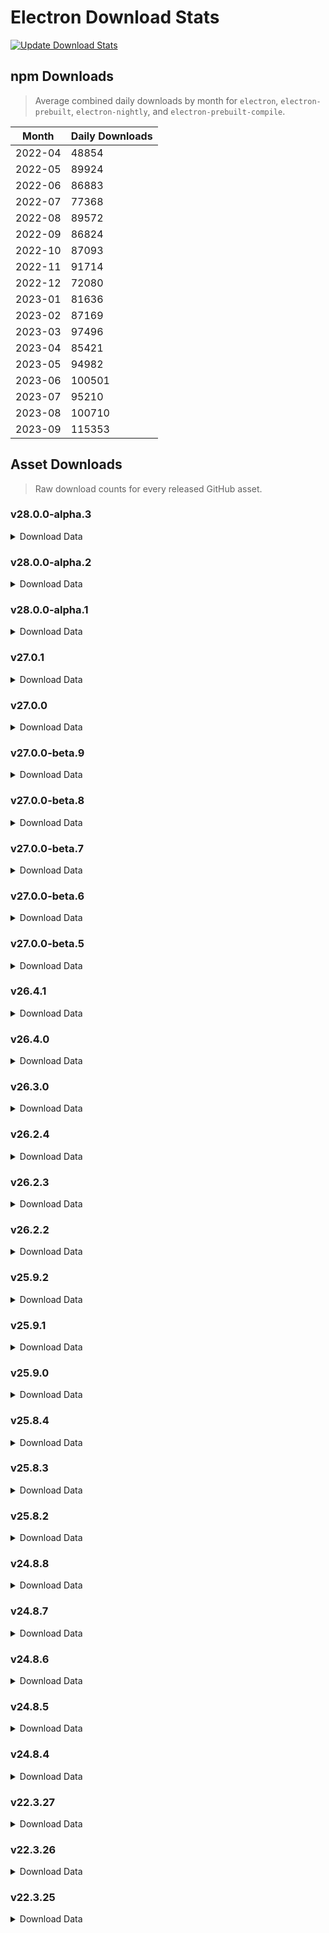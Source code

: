 # Electron Download Stats

[![Update Download Stats](https://github.com/electron/download-stats/actions/workflows/schedule.yml/badge.svg)](https://github.com/electron/download-stats/actions/workflows/schedule.yml)

## npm Downloads

> Average combined daily downloads by month for `electron`, `electron-prebuilt`, `electron-nightly`, and `electron-prebuilt-compile`.

Month | Daily Downloads
--- | ---
2022-04 | 48854
2022-05 | 89924
2022-06 | 86883
2022-07 | 77368
2022-08 | 89572
2022-09 | 86824
2022-10 | 87093
2022-11 | 91714
2022-12 | 72080
2023-01 | 81636
2023-02 | 87169
2023-03 | 97496
2023-04 | 85421
2023-05 | 94982
2023-06 | 100501
2023-07 | 95210
2023-08 | 100710
2023-09 | 115353


## Asset Downloads

> Raw download counts for every released GitHub asset.


### v28.0.0-alpha.3

<details><summary>Download Data</summary>

File | Downloads
--- | ---
electron-v28.0.0-alpha.3-win32-x64.zip | 170
SHASUMS256.txt | 79
electron-v28.0.0-alpha.3-win32-ia32.zip | 62
electron-v28.0.0-alpha.3-linux-x64.zip | 42
electron-v28.0.0-alpha.3-darwin-arm64.zip | 34
electron-v28.0.0-alpha.3-darwin-x64.zip | 31
chromedriver-v28.0.0-alpha.3-darwin-arm64.zip | 20
chromedriver-v28.0.0-alpha.3-win32-x64.zip | 20
electron-api.json | 14
mksnapshot-v28.0.0-alpha.3-linux-x64.zip | 14
chromedriver-v28.0.0-alpha.3-linux-arm64.zip | 13
electron-v28.0.0-alpha.3-linux-arm64.zip | 13
ffmpeg-v28.0.0-alpha.3-win32-ia32.zip | 13
chromedriver-v28.0.0-alpha.3-win32-ia32.zip | 12
ffmpeg-v28.0.0-alpha.3-win32-x64.zip | 12
mksnapshot-v28.0.0-alpha.3-linux-arm64-x64.zip | 12
chromedriver-v28.0.0-alpha.3-darwin-x64.zip | 11
electron-v28.0.0-alpha.3-win32-arm64.zip | 11
electron-v28.0.0-alpha.3-win32-x64-toolchain-profile.zip | 11
mksnapshot-v28.0.0-alpha.3-win32-ia32.zip | 11
mksnapshot-v28.0.0-alpha.3-win32-x64.zip | 11
chromedriver-v28.0.0-alpha.3-linux-armv7l.zip | 10
chromedriver-v28.0.0-alpha.3-linux-x64.zip | 10
chromedriver-v28.0.0-alpha.3-mas-x64.zip | 10
electron-v28.0.0-alpha.3-darwin-arm64-symbols.zip | 10
electron-v28.0.0-alpha.3-linux-x64-symbols.zip | 10
electron-v28.0.0-alpha.3-mas-arm64-symbols.zip | 10
electron-v28.0.0-alpha.3-mas-x64-symbols.zip | 10
electron-v28.0.0-alpha.3-mas-x64.zip | 10
electron-v28.0.0-alpha.3-win32-ia32-symbols.zip | 10
electron-v28.0.0-alpha.3-win32-ia32-toolchain-profile.zip | 10
electron.d.ts | 10
ffmpeg-v28.0.0-alpha.3-linux-arm64.zip | 10
ffmpeg-v28.0.0-alpha.3-linux-x64.zip | 10
ffmpeg-v28.0.0-alpha.3-mas-x64.zip | 10
ffmpeg-v28.0.0-alpha.3-win32-arm64.zip | 10
libcxx-objects-v28.0.0-alpha.3-linux-x64.zip | 10
libcxx_headers.zip | 10
mksnapshot-v28.0.0-alpha.3-mas-x64.zip | 10
mksnapshot-v28.0.0-alpha.3-win32-arm64-x64.zip | 10
chromedriver-v28.0.0-alpha.3-mas-arm64.zip | 9
electron-v28.0.0-alpha.3-darwin-x64-symbols.zip | 9
electron-v28.0.0-alpha.3-linux-arm64-debug.zip | 9
electron-v28.0.0-alpha.3-linux-arm64-symbols.zip | 9
electron-v28.0.0-alpha.3-linux-armv7l-debug.zip | 9
electron-v28.0.0-alpha.3-linux-armv7l-symbols.zip | 9
electron-v28.0.0-alpha.3-linux-armv7l.zip | 9
electron-v28.0.0-alpha.3-mas-arm64.zip | 9
electron-v28.0.0-alpha.3-win32-arm64-symbols.zip | 9
electron-v28.0.0-alpha.3-win32-arm64-toolchain-profile.zip | 9
electron-v28.0.0-alpha.3-win32-x64-pdb.zip | 9
electron-v28.0.0-alpha.3-win32-x64-symbols.zip | 9
ffmpeg-v28.0.0-alpha.3-darwin-arm64.zip | 9
ffmpeg-v28.0.0-alpha.3-darwin-x64.zip | 9
ffmpeg-v28.0.0-alpha.3-linux-armv7l.zip | 9
ffmpeg-v28.0.0-alpha.3-mas-arm64.zip | 9
hunspell_dictionaries.zip | 9
libcxx-objects-v28.0.0-alpha.3-linux-arm64.zip | 9
libcxx-objects-v28.0.0-alpha.3-linux-armv7l.zip | 9
libcxxabi_headers.zip | 9
mksnapshot-v28.0.0-alpha.3-darwin-arm64.zip | 9
mksnapshot-v28.0.0-alpha.3-darwin-x64.zip | 9
mksnapshot-v28.0.0-alpha.3-linux-armv7l-x64.zip | 9
mksnapshot-v28.0.0-alpha.3-mas-arm64.zip | 9
chromedriver-v28.0.0-alpha.3-win32-arm64.zip | 8
electron-v28.0.0-alpha.3-darwin-x64-dsym-snapshot.zip | 8
electron-v28.0.0-alpha.3-darwin-arm64-dsym-snapshot.zip | 7
electron-v28.0.0-alpha.3-linux-x64-debug.zip | 7
electron-v28.0.0-alpha.3-mas-x64-dsym-snapshot.zip | 7
electron-v28.0.0-alpha.3-win32-arm64-pdb.zip | 7
electron-v28.0.0-alpha.3-win32-ia32-pdb.zip | 7
electron-v28.0.0-alpha.3-darwin-arm64-dsym.zip | 6
electron-v28.0.0-alpha.3-darwin-x64-dsym.zip | 6
electron-v28.0.0-alpha.3-mas-arm64-dsym-snapshot.zip | 6
electron-v28.0.0-alpha.3-mas-arm64-dsym.zip | 6
electron-v28.0.0-alpha.3-mas-x64-dsym.zip | 6

</details>

### v28.0.0-alpha.2

<details><summary>Download Data</summary>

File | Downloads
--- | ---
electron-v28.0.0-alpha.2-win32-x64.zip | 171
SHASUMS256.txt | 116
electron-v28.0.0-alpha.2-linux-x64.zip | 63
electron-v28.0.0-alpha.2-darwin-x64.zip | 54
electron-v28.0.0-alpha.2-win32-ia32.zip | 46
chromedriver-v28.0.0-alpha.2-darwin-arm64.zip | 42
chromedriver-v28.0.0-alpha.2-win32-x64.zip | 38
electron-v28.0.0-alpha.2-darwin-arm64.zip | 32
electron-v28.0.0-alpha.2-mas-x64.zip | 29
electron-api.json | 27
chromedriver-v28.0.0-alpha.2-linux-arm64.zip | 26
electron-v28.0.0-alpha.2-linux-arm64.zip | 21
mksnapshot-v28.0.0-alpha.2-linux-x64.zip | 18
mksnapshot-v28.0.0-alpha.2-win32-x64.zip | 18
ffmpeg-v28.0.0-alpha.2-win32-x64.zip | 17
mksnapshot-v28.0.0-alpha.2-linux-arm64-x64.zip | 17
chromedriver-v28.0.0-alpha.2-linux-x64.zip | 16
electron-v28.0.0-alpha.2-win32-arm64.zip | 16
chromedriver-v28.0.0-alpha.2-darwin-x64.zip | 15
mksnapshot-v28.0.0-alpha.2-win32-ia32.zip | 14
chromedriver-v28.0.0-alpha.2-win32-ia32.zip | 13
ffmpeg-v28.0.0-alpha.2-linux-x64.zip | 13
ffmpeg-v28.0.0-alpha.2-win32-ia32.zip | 13
electron-v28.0.0-alpha.2-linux-armv7l.zip | 12
electron-v28.0.0-alpha.2-win32-ia32-toolchain-profile.zip | 12
electron-v28.0.0-alpha.2-win32-x64-toolchain-profile.zip | 12
electron.d.ts | 12
ffmpeg-v28.0.0-alpha.2-linux-armv7l.zip | 12
ffmpeg-v28.0.0-alpha.2-win32-arm64.zip | 12
hunspell_dictionaries.zip | 12
mksnapshot-v28.0.0-alpha.2-win32-arm64-x64.zip | 12
chromedriver-v28.0.0-alpha.2-linux-armv7l.zip | 11
chromedriver-v28.0.0-alpha.2-win32-arm64.zip | 11
electron-v28.0.0-alpha.2-linux-armv7l-symbols.zip | 11
electron-v28.0.0-alpha.2-win32-arm64-symbols.zip | 11
electron-v28.0.0-alpha.2-win32-arm64-toolchain-profile.zip | 11
electron-v28.0.0-alpha.2-win32-x64-symbols.zip | 11
libcxx-objects-v28.0.0-alpha.2-linux-arm64.zip | 11
chromedriver-v28.0.0-alpha.2-mas-arm64.zip | 10
electron-v28.0.0-alpha.2-darwin-arm64-symbols.zip | 10
electron-v28.0.0-alpha.2-linux-arm64-debug.zip | 10
electron-v28.0.0-alpha.2-linux-arm64-symbols.zip | 10
electron-v28.0.0-alpha.2-linux-armv7l-debug.zip | 10
electron-v28.0.0-alpha.2-linux-x64-symbols.zip | 10
electron-v28.0.0-alpha.2-mas-arm64.zip | 10
electron-v28.0.0-alpha.2-mas-x64-symbols.zip | 10
electron-v28.0.0-alpha.2-win32-ia32-symbols.zip | 10
ffmpeg-v28.0.0-alpha.2-linux-arm64.zip | 10
ffmpeg-v28.0.0-alpha.2-mas-x64.zip | 10
libcxx-objects-v28.0.0-alpha.2-linux-armv7l.zip | 10
libcxx-objects-v28.0.0-alpha.2-linux-x64.zip | 10
libcxxabi_headers.zip | 10
libcxx_headers.zip | 10
mksnapshot-v28.0.0-alpha.2-darwin-x64.zip | 10
mksnapshot-v28.0.0-alpha.2-linux-armv7l-x64.zip | 10
chromedriver-v28.0.0-alpha.2-mas-x64.zip | 9
electron-v28.0.0-alpha.2-darwin-arm64-dsym-snapshot.zip | 9
electron-v28.0.0-alpha.2-darwin-x64-symbols.zip | 9
electron-v28.0.0-alpha.2-mas-arm64-symbols.zip | 9
electron-v28.0.0-alpha.2-win32-arm64-pdb.zip | 9
electron-v28.0.0-alpha.2-win32-ia32-pdb.zip | 9
ffmpeg-v28.0.0-alpha.2-darwin-arm64.zip | 9
ffmpeg-v28.0.0-alpha.2-darwin-x64.zip | 9
ffmpeg-v28.0.0-alpha.2-mas-arm64.zip | 9
mksnapshot-v28.0.0-alpha.2-darwin-arm64.zip | 9
mksnapshot-v28.0.0-alpha.2-mas-arm64.zip | 9
mksnapshot-v28.0.0-alpha.2-mas-x64.zip | 9
electron-v28.0.0-alpha.2-linux-x64-debug.zip | 8
electron-v28.0.0-alpha.2-darwin-x64-dsym-snapshot.zip | 7
electron-v28.0.0-alpha.2-mas-arm64-dsym-snapshot.zip | 7
electron-v28.0.0-alpha.2-mas-x64-dsym-snapshot.zip | 7
electron-v28.0.0-alpha.2-win32-x64-pdb.zip | 7
electron-v28.0.0-alpha.2-darwin-arm64-dsym.zip | 6
electron-v28.0.0-alpha.2-darwin-x64-dsym.zip | 6
electron-v28.0.0-alpha.2-mas-arm64-dsym.zip | 6
electron-v28.0.0-alpha.2-mas-x64-dsym.zip | 6

</details>

### v28.0.0-alpha.1

<details><summary>Download Data</summary>

File | Downloads
--- | ---
electron-v28.0.0-alpha.1-win32-x64.zip | 56
SHASUMS256.txt | 46
electron-v28.0.0-alpha.1-linux-x64.zip | 33
electron-v28.0.0-alpha.1-win32-ia32.zip | 27
electron-v28.0.0-alpha.1-darwin-arm64.zip | 20
mksnapshot-v28.0.0-alpha.1-linux-arm64-x64.zip | 17
mksnapshot-v28.0.0-alpha.1-linux-x64.zip | 17
electron-v28.0.0-alpha.1-linux-arm64.zip | 16
electron-v28.0.0-alpha.1-darwin-x64.zip | 14
mksnapshot-v28.0.0-alpha.1-win32-x64.zip | 12
chromedriver-v28.0.0-alpha.1-darwin-arm64.zip | 11
chromedriver-v28.0.0-alpha.1-linux-armv7l.zip | 11
chromedriver-v28.0.0-alpha.1-win32-ia32.zip | 11
chromedriver-v28.0.0-alpha.1-win32-x64.zip | 11
mksnapshot-v28.0.0-alpha.1-darwin-arm64.zip | 11
chromedriver-v28.0.0-alpha.1-darwin-x64.zip | 10
chromedriver-v28.0.0-alpha.1-linux-arm64.zip | 10
chromedriver-v28.0.0-alpha.1-linux-x64.zip | 10
chromedriver-v28.0.0-alpha.1-mas-arm64.zip | 10
electron-api.json | 10
electron-v28.0.0-alpha.1-darwin-arm64-symbols.zip | 10
electron-v28.0.0-alpha.1-linux-arm64-debug.zip | 10
electron-v28.0.0-alpha.1-linux-armv7l.zip | 10
electron-v28.0.0-alpha.1-mas-arm64.zip | 10
electron-v28.0.0-alpha.1-mas-x64.zip | 10
electron-v28.0.0-alpha.1-win32-arm64.zip | 10
electron-v28.0.0-alpha.1-win32-ia32-symbols.zip | 10
electron-v28.0.0-alpha.1-win32-ia32-toolchain-profile.zip | 10
electron.d.ts | 10
ffmpeg-v28.0.0-alpha.1-darwin-x64.zip | 10
ffmpeg-v28.0.0-alpha.1-linux-armv7l.zip | 10
ffmpeg-v28.0.0-alpha.1-mas-x64.zip | 10
ffmpeg-v28.0.0-alpha.1-win32-arm64.zip | 10
libcxx-objects-v28.0.0-alpha.1-linux-arm64.zip | 10
libcxx_headers.zip | 10
mksnapshot-v28.0.0-alpha.1-mas-x64.zip | 10
mksnapshot-v28.0.0-alpha.1-win32-arm64-x64.zip | 10
mksnapshot-v28.0.0-alpha.1-win32-ia32.zip | 10
chromedriver-v28.0.0-alpha.1-mas-x64.zip | 9
chromedriver-v28.0.0-alpha.1-win32-arm64.zip | 9
electron-v28.0.0-alpha.1-darwin-x64-symbols.zip | 9
electron-v28.0.0-alpha.1-linux-arm64-symbols.zip | 9
electron-v28.0.0-alpha.1-linux-armv7l-debug.zip | 9
electron-v28.0.0-alpha.1-linux-armv7l-symbols.zip | 9
electron-v28.0.0-alpha.1-linux-x64-symbols.zip | 9
electron-v28.0.0-alpha.1-mas-arm64-symbols.zip | 9
electron-v28.0.0-alpha.1-mas-x64-symbols.zip | 9
electron-v28.0.0-alpha.1-win32-arm64-symbols.zip | 9
electron-v28.0.0-alpha.1-win32-arm64-toolchain-profile.zip | 9
electron-v28.0.0-alpha.1-win32-x64-symbols.zip | 9
electron-v28.0.0-alpha.1-win32-x64-toolchain-profile.zip | 9
ffmpeg-v28.0.0-alpha.1-darwin-arm64.zip | 9
ffmpeg-v28.0.0-alpha.1-linux-arm64.zip | 9
ffmpeg-v28.0.0-alpha.1-linux-x64.zip | 9
ffmpeg-v28.0.0-alpha.1-mas-arm64.zip | 9
ffmpeg-v28.0.0-alpha.1-win32-ia32.zip | 9
ffmpeg-v28.0.0-alpha.1-win32-x64.zip | 9
hunspell_dictionaries.zip | 9
libcxx-objects-v28.0.0-alpha.1-linux-armv7l.zip | 9
libcxx-objects-v28.0.0-alpha.1-linux-x64.zip | 9
libcxxabi_headers.zip | 9
mksnapshot-v28.0.0-alpha.1-darwin-x64.zip | 9
mksnapshot-v28.0.0-alpha.1-linux-armv7l-x64.zip | 9
mksnapshot-v28.0.0-alpha.1-mas-arm64.zip | 9
electron-v28.0.0-alpha.1-win32-ia32-pdb.zip | 8
electron-v28.0.0-alpha.1-darwin-x64-dsym.zip | 7
electron-v28.0.0-alpha.1-linux-x64-debug.zip | 7
electron-v28.0.0-alpha.1-mas-x64-dsym.zip | 7
electron-v28.0.0-alpha.1-win32-arm64-pdb.zip | 7
electron-v28.0.0-alpha.1-win32-x64-pdb.zip | 7
electron-v28.0.0-alpha.1-darwin-arm64-dsym-snapshot.zip | 6
electron-v28.0.0-alpha.1-darwin-arm64-dsym.zip | 6
electron-v28.0.0-alpha.1-darwin-x64-dsym-snapshot.zip | 6
electron-v28.0.0-alpha.1-mas-arm64-dsym-snapshot.zip | 6
electron-v28.0.0-alpha.1-mas-arm64-dsym.zip | 6
electron-v28.0.0-alpha.1-mas-x64-dsym-snapshot.zip | 6

</details>

### v27.0.1

<details><summary>Download Data</summary>

File | Downloads
--- | ---
electron-v27.0.1-win32-x64.zip | 2326
electron-v27.0.1-linux-x64.zip | 1685
electron-v27.0.1-darwin-x64.zip | 875
electron-v27.0.1-darwin-arm64.zip | 793
SHASUMS256.txt | 453
electron-v27.0.1-win32-ia32.zip | 207
electron-v27.0.1-win32-arm64.zip | 102
electron-v27.0.1-linux-arm64.zip | 94
chromedriver-v27.0.1-win32-x64.zip | 75
chromedriver-v27.0.1-linux-x64.zip | 50
chromedriver-v27.0.1-darwin-arm64.zip | 40
electron-v27.0.1-linux-armv7l.zip | 40
chromedriver-v27.0.1-darwin-x64.zip | 36
electron-v27.0.1-win32-x64-symbols.zip | 33
chromedriver-v27.0.1-linux-arm64.zip | 30
electron-v27.0.1-win32-ia32-symbols.zip | 30
chromedriver-v27.0.1-win32-ia32.zip | 29
chromedriver-v27.0.1-win32-arm64.zip | 26
electron-v27.0.1-win32-ia32-pdb.zip | 25
electron-v27.0.1-win32-x64-pdb.zip | 25
electron-v27.0.1-mas-x64.zip | 23
mksnapshot-v27.0.1-win32-x64.zip | 23
chromedriver-v27.0.1-linux-armv7l.zip | 21
chromedriver-v27.0.1-mas-x64.zip | 21
electron-api.json | 21
mksnapshot-v27.0.1-linux-x64.zip | 21
electron-v27.0.1-mas-arm64.zip | 19
ffmpeg-v27.0.1-win32-x64.zip | 19
chromedriver-v27.0.1-mas-arm64.zip | 17
electron-v27.0.1-win32-x64-toolchain-profile.zip | 17
electron.d.ts | 16
ffmpeg-v27.0.1-darwin-x64.zip | 16
hunspell_dictionaries.zip | 16
mksnapshot-v27.0.1-darwin-x64.zip | 16
mksnapshot-v27.0.1-win32-ia32.zip | 16
electron-v27.0.1-linux-x64-symbols.zip | 15
electron-v27.0.1-win32-ia32-toolchain-profile.zip | 15
ffmpeg-v27.0.1-linux-x64.zip | 15
ffmpeg-v27.0.1-win32-ia32.zip | 15
electron-v27.0.1-win32-arm64-symbols.zip | 14
electron-v27.0.1-darwin-x64-symbols.zip | 13
electron-v27.0.1-linux-arm64-symbols.zip | 13
electron-v27.0.1-linux-armv7l-symbols.zip | 13
electron-v27.0.1-mas-arm64-symbols.zip | 13
libcxxabi_headers.zip | 13
libcxx_headers.zip | 13
electron-v27.0.1-darwin-arm64-symbols.zip | 12
electron-v27.0.1-linux-arm64-debug.zip | 12
electron-v27.0.1-linux-armv7l-debug.zip | 12
electron-v27.0.1-mas-x64-symbols.zip | 12
electron-v27.0.1-win32-arm64-toolchain-profile.zip | 12
ffmpeg-v27.0.1-win32-arm64.zip | 12
libcxx-objects-v27.0.1-linux-arm64.zip | 12
libcxx-objects-v27.0.1-linux-armv7l.zip | 12
libcxx-objects-v27.0.1-linux-x64.zip | 12
mksnapshot-v27.0.1-linux-arm64-x64.zip | 12
mksnapshot-v27.0.1-win32-arm64-x64.zip | 12
ffmpeg-v27.0.1-darwin-arm64.zip | 11
ffmpeg-v27.0.1-linux-arm64.zip | 11
ffmpeg-v27.0.1-linux-armv7l.zip | 11
ffmpeg-v27.0.1-mas-arm64.zip | 11
ffmpeg-v27.0.1-mas-x64.zip | 11
mksnapshot-v27.0.1-darwin-arm64.zip | 11
mksnapshot-v27.0.1-linux-armv7l-x64.zip | 11
mksnapshot-v27.0.1-mas-arm64.zip | 11
mksnapshot-v27.0.1-mas-x64.zip | 11
electron-v27.0.1-linux-x64-debug.zip | 10
electron-v27.0.1-win32-arm64-pdb.zip | 10
electron-v27.0.1-darwin-x64-dsym.zip | 9
electron-v27.0.1-mas-arm64-dsym-snapshot.zip | 9
electron-v27.0.1-mas-arm64-dsym.zip | 9
electron-v27.0.1-mas-x64-dsym.zip | 9
electron-v27.0.1-darwin-arm64-dsym-snapshot.zip | 8
electron-v27.0.1-darwin-arm64-dsym.zip | 8
electron-v27.0.1-mas-x64-dsym-snapshot.zip | 8
electron-v27.0.1-darwin-x64-dsym-snapshot.zip | 7

</details>

### v27.0.0

<details><summary>Download Data</summary>

File | Downloads
--- | ---
SHASUMS256.txt | 35017
electron-v27.0.0-win32-x64.zip | 31340
electron-v27.0.0-linux-x64.zip | 20999
electron-v27.0.0-darwin-x64.zip | 7399
electron-v27.0.0-darwin-arm64.zip | 5942
electron-v27.0.0-win32-ia32.zip | 1251
electron-v27.0.0-linux-arm64.zip | 835
electron-v27.0.0-win32-arm64.zip | 832
chromedriver-v27.0.0-linux-x64.zip | 810
chromedriver-v27.0.0-win32-x64.zip | 507
chromedriver-v27.0.0-darwin-x64.zip | 424
electron-v27.0.0-mas-x64.zip | 389
electron-v27.0.0-mas-arm64.zip | 349
electron-v27.0.0-linux-armv7l.zip | 273
chromedriver-v27.0.0-darwin-arm64.zip | 221
electron-v27.0.0-linux-x64-debug.zip | 119
chromedriver-v27.0.0-linux-arm64.zip | 103
electron-v27.0.0-win32-x64-symbols.zip | 81
electron-v27.0.0-win32-x64-pdb.zip | 77
electron-v27.0.0-win32-ia32-symbols.zip | 74
electron-v27.0.0-win32-ia32-pdb.zip | 70
electron-api.json | 61
ffmpeg-v27.0.0-win32-x64.zip | 45
mksnapshot-v27.0.0-linux-x64.zip | 39
mksnapshot-v27.0.0-win32-x64.zip | 39
chromedriver-v27.0.0-win32-arm64.zip | 33
ffmpeg-v27.0.0-linux-x64.zip | 31
chromedriver-v27.0.0-linux-armv7l.zip | 30
chromedriver-v27.0.0-mas-arm64.zip | 28
chromedriver-v27.0.0-win32-ia32.zip | 26
electron-v27.0.0-linux-x64-symbols.zip | 22
electron.d.ts | 22
mksnapshot-v27.0.0-linux-arm64-x64.zip | 22
electron-v27.0.0-win32-x64-toolchain-profile.zip | 21
hunspell_dictionaries.zip | 21
mksnapshot-v27.0.0-darwin-arm64.zip | 21
mksnapshot-v27.0.0-win32-ia32.zip | 21
chromedriver-v27.0.0-mas-x64.zip | 20
electron-v27.0.0-darwin-arm64-symbols.zip | 20
electron-v27.0.0-darwin-x64-symbols.zip | 20
mksnapshot-v27.0.0-darwin-x64.zip | 20
ffmpeg-v27.0.0-darwin-x64.zip | 19
ffmpeg-v27.0.0-win32-ia32.zip | 19
electron-v27.0.0-linux-arm64-symbols.zip | 18
electron-v27.0.0-win32-ia32-toolchain-profile.zip | 18
libcxxabi_headers.zip | 18
libcxx-objects-v27.0.0-linux-x64.zip | 17
libcxx_headers.zip | 17
electron-v27.0.0-darwin-x64-dsym-snapshot.zip | 16
electron-v27.0.0-darwin-x64-dsym.zip | 16
electron-v27.0.0-linux-arm64-debug.zip | 16
electron-v27.0.0-linux-armv7l-symbols.zip | 16
electron-v27.0.0-mas-arm64-symbols.zip | 16
electron-v27.0.0-mas-x64-symbols.zip | 16
electron-v27.0.0-win32-arm64-symbols.zip | 16
mksnapshot-v27.0.0-mas-x64.zip | 16
electron-v27.0.0-darwin-arm64-dsym.zip | 15
electron-v27.0.0-linux-armv7l-debug.zip | 15
electron-v27.0.0-win32-arm64-toolchain-profile.zip | 15
ffmpeg-v27.0.0-win32-arm64.zip | 15
electron-v27.0.0-darwin-arm64-dsym-snapshot.zip | 14
ffmpeg-v27.0.0-darwin-arm64.zip | 14
ffmpeg-v27.0.0-linux-arm64.zip | 14
ffmpeg-v27.0.0-mas-arm64.zip | 14
libcxx-objects-v27.0.0-linux-armv7l.zip | 14
mksnapshot-v27.0.0-win32-arm64-x64.zip | 14
ffmpeg-v27.0.0-linux-armv7l.zip | 13
ffmpeg-v27.0.0-mas-x64.zip | 13
libcxx-objects-v27.0.0-linux-arm64.zip | 13
mksnapshot-v27.0.0-linux-armv7l-x64.zip | 13
mksnapshot-v27.0.0-mas-arm64.zip | 13
electron-v27.0.0-mas-arm64-dsym-snapshot.zip | 12
electron-v27.0.0-mas-arm64-dsym.zip | 12
electron-v27.0.0-mas-x64-dsym-snapshot.zip | 12
electron-v27.0.0-mas-x64-dsym.zip | 12
electron-v27.0.0-win32-arm64-pdb.zip | 12

</details>

### v27.0.0-beta.9

<details><summary>Download Data</summary>

File | Downloads
--- | ---
SHASUMS256.txt | 4894
electron-v27.0.0-beta.9-linux-x64.zip | 2336
electron-v27.0.0-beta.9-win32-x64.zip | 1489
electron-v27.0.0-beta.9-darwin-x64.zip | 1427
electron-v27.0.0-beta.9-darwin-arm64.zip | 789
chromedriver-v27.0.0-beta.9-darwin-x64.zip | 550
chromedriver-v27.0.0-beta.9-linux-x64.zip | 414
chromedriver-v27.0.0-beta.9-win32-x64.zip | 369
electron-v27.0.0-beta.9-mas-x64.zip | 295
electron-v27.0.0-beta.9-mas-arm64.zip | 278
electron-v27.0.0-beta.9-win32-arm64.zip | 222
electron-v27.0.0-beta.9-win32-ia32.zip | 203
electron-v27.0.0-beta.9-linux-arm64.zip | 90
chromedriver-v27.0.0-beta.9-linux-arm64.zip | 39
mksnapshot-v27.0.0-beta.9-linux-x64.zip | 29
mksnapshot-v27.0.0-beta.9-linux-arm64-x64.zip | 26
chromedriver-v27.0.0-beta.9-darwin-arm64.zip | 13
electron-v27.0.0-beta.9-linux-arm64-symbols.zip | 12
electron-v27.0.0-beta.9-win32-ia32-toolchain-profile.zip | 12
electron-v27.0.0-beta.9-win32-x64-toolchain-profile.zip | 12
electron.d.ts | 12
ffmpeg-v27.0.0-beta.9-linux-x64.zip | 12
libcxx-objects-v27.0.0-beta.9-linux-x64.zip | 12
mksnapshot-v27.0.0-beta.9-win32-x64.zip | 12
chromedriver-v27.0.0-beta.9-mas-x64.zip | 11
chromedriver-v27.0.0-beta.9-win32-ia32.zip | 11
electron-v27.0.0-beta.9-darwin-arm64-symbols.zip | 11
electron-v27.0.0-beta.9-linux-arm64-debug.zip | 11
electron-v27.0.0-beta.9-linux-armv7l-debug.zip | 11
electron-v27.0.0-beta.9-linux-armv7l-symbols.zip | 11
electron-v27.0.0-beta.9-linux-armv7l.zip | 11
electron-v27.0.0-beta.9-linux-x64-symbols.zip | 11
electron-v27.0.0-beta.9-mas-x64-symbols.zip | 11
electron-v27.0.0-beta.9-win32-arm64-toolchain-profile.zip | 11
electron-v27.0.0-beta.9-win32-ia32-symbols.zip | 11
electron-v27.0.0-beta.9-win32-x64-symbols.zip | 11
ffmpeg-v27.0.0-beta.9-linux-arm64.zip | 11
ffmpeg-v27.0.0-beta.9-linux-armv7l.zip | 11
ffmpeg-v27.0.0-beta.9-mas-arm64.zip | 11
ffmpeg-v27.0.0-beta.9-mas-x64.zip | 11
ffmpeg-v27.0.0-beta.9-win32-ia32.zip | 11
ffmpeg-v27.0.0-beta.9-win32-x64.zip | 11
hunspell_dictionaries.zip | 11
libcxx-objects-v27.0.0-beta.9-linux-arm64.zip | 11
libcxx_headers.zip | 11
mksnapshot-v27.0.0-beta.9-win32-ia32.zip | 11
chromedriver-v27.0.0-beta.9-linux-armv7l.zip | 10
chromedriver-v27.0.0-beta.9-win32-arm64.zip | 10
electron-api.json | 10
electron-v27.0.0-beta.9-darwin-x64-symbols.zip | 10
electron-v27.0.0-beta.9-mas-arm64-symbols.zip | 10
electron-v27.0.0-beta.9-win32-arm64-symbols.zip | 10
ffmpeg-v27.0.0-beta.9-darwin-arm64.zip | 10
ffmpeg-v27.0.0-beta.9-darwin-x64.zip | 10
ffmpeg-v27.0.0-beta.9-win32-arm64.zip | 10
libcxx-objects-v27.0.0-beta.9-linux-armv7l.zip | 10
libcxxabi_headers.zip | 10
mksnapshot-v27.0.0-beta.9-darwin-arm64.zip | 10
mksnapshot-v27.0.0-beta.9-darwin-x64.zip | 10
mksnapshot-v27.0.0-beta.9-linux-armv7l-x64.zip | 10
mksnapshot-v27.0.0-beta.9-mas-arm64.zip | 10
mksnapshot-v27.0.0-beta.9-mas-x64.zip | 10
mksnapshot-v27.0.0-beta.9-win32-arm64-x64.zip | 10
chromedriver-v27.0.0-beta.9-mas-arm64.zip | 9
electron-v27.0.0-beta.9-win32-x64-pdb.zip | 9
electron-v27.0.0-beta.9-darwin-arm64-dsym-snapshot.zip | 8
electron-v27.0.0-beta.9-linux-x64-debug.zip | 8
electron-v27.0.0-beta.9-mas-arm64-dsym.zip | 8
electron-v27.0.0-beta.9-mas-x64-dsym-snapshot.zip | 8
electron-v27.0.0-beta.9-win32-arm64-pdb.zip | 8
electron-v27.0.0-beta.9-win32-ia32-pdb.zip | 8
electron-v27.0.0-beta.9-darwin-arm64-dsym.zip | 7
electron-v27.0.0-beta.9-darwin-x64-dsym-snapshot.zip | 7
electron-v27.0.0-beta.9-darwin-x64-dsym.zip | 7
electron-v27.0.0-beta.9-mas-arm64-dsym-snapshot.zip | 7
electron-v27.0.0-beta.9-mas-x64-dsym.zip | 7

</details>

### v27.0.0-beta.8

<details><summary>Download Data</summary>

File | Downloads
--- | ---
SHASUMS256.txt | 1029
electron-v27.0.0-beta.8-linux-x64.zip | 590
electron-v27.0.0-beta.8-win32-x64.zip | 427
electron-v27.0.0-beta.8-darwin-x64.zip | 284
electron-v27.0.0-beta.8-darwin-arm64.zip | 209
chromedriver-v27.0.0-beta.8-darwin-x64.zip | 129
chromedriver-v27.0.0-beta.8-win32-x64.zip | 106
chromedriver-v27.0.0-beta.8-linux-x64.zip | 100
electron-v27.0.0-beta.8-win32-ia32.zip | 78
electron-v27.0.0-beta.8-win32-arm64.zip | 64
electron-v27.0.0-beta.8-mas-arm64.zip | 62
electron-v27.0.0-beta.8-mas-x64.zip | 62
electron-v27.0.0-beta.8-linux-arm64.zip | 47
mksnapshot-v27.0.0-beta.8-linux-arm64-x64.zip | 32
mksnapshot-v27.0.0-beta.8-linux-x64.zip | 32
chromedriver-v27.0.0-beta.8-darwin-arm64.zip | 30
chromedriver-v27.0.0-beta.8-linux-arm64.zip | 18
ffmpeg-v27.0.0-beta.8-win32-x64.zip | 16
electron-api.json | 15
electron.d.ts | 15
chromedriver-v27.0.0-beta.8-linux-armv7l.zip | 14
electron-v27.0.0-beta.8-win32-ia32-toolchain-profile.zip | 14
electron-v27.0.0-beta.8-win32-x64-toolchain-profile.zip | 14
ffmpeg-v27.0.0-beta.8-linux-x64.zip | 14
hunspell_dictionaries.zip | 14
chromedriver-v27.0.0-beta.8-win32-arm64.zip | 13
electron-v27.0.0-beta.8-mas-x64-symbols.zip | 13
electron-v27.0.0-beta.8-win32-ia32-symbols.zip | 13
electron-v27.0.0-beta.8-win32-x64-symbols.zip | 13
ffmpeg-v27.0.0-beta.8-win32-ia32.zip | 13
mksnapshot-v27.0.0-beta.8-darwin-arm64.zip | 13
mksnapshot-v27.0.0-beta.8-win32-ia32.zip | 13
mksnapshot-v27.0.0-beta.8-win32-x64.zip | 13
chromedriver-v27.0.0-beta.8-win32-ia32.zip | 12
electron-v27.0.0-beta.8-darwin-x64-symbols.zip | 12
electron-v27.0.0-beta.8-linux-armv7l-symbols.zip | 12
electron-v27.0.0-beta.8-linux-armv7l.zip | 12
electron-v27.0.0-beta.8-mas-arm64-symbols.zip | 12
electron-v27.0.0-beta.8-win32-arm64-symbols.zip | 12
electron-v27.0.0-beta.8-win32-arm64-toolchain-profile.zip | 12
ffmpeg-v27.0.0-beta.8-darwin-x64.zip | 12
ffmpeg-v27.0.0-beta.8-linux-arm64.zip | 12
ffmpeg-v27.0.0-beta.8-linux-armv7l.zip | 12
ffmpeg-v27.0.0-beta.8-mas-arm64.zip | 12
ffmpeg-v27.0.0-beta.8-mas-x64.zip | 12
ffmpeg-v27.0.0-beta.8-win32-arm64.zip | 12
libcxx-objects-v27.0.0-beta.8-linux-armv7l.zip | 12
libcxx-objects-v27.0.0-beta.8-linux-x64.zip | 12
libcxxabi_headers.zip | 12
libcxx_headers.zip | 12
mksnapshot-v27.0.0-beta.8-darwin-x64.zip | 12
mksnapshot-v27.0.0-beta.8-mas-arm64.zip | 12
mksnapshot-v27.0.0-beta.8-mas-x64.zip | 12
chromedriver-v27.0.0-beta.8-mas-arm64.zip | 11
chromedriver-v27.0.0-beta.8-mas-x64.zip | 11
electron-v27.0.0-beta.8-darwin-arm64-dsym-snapshot.zip | 11
electron-v27.0.0-beta.8-darwin-arm64-symbols.zip | 11
electron-v27.0.0-beta.8-linux-arm64-debug.zip | 11
electron-v27.0.0-beta.8-linux-arm64-symbols.zip | 11
electron-v27.0.0-beta.8-linux-armv7l-debug.zip | 11
electron-v27.0.0-beta.8-linux-x64-symbols.zip | 11
electron-v27.0.0-beta.8-win32-arm64-pdb.zip | 11
ffmpeg-v27.0.0-beta.8-darwin-arm64.zip | 11
libcxx-objects-v27.0.0-beta.8-linux-arm64.zip | 11
mksnapshot-v27.0.0-beta.8-linux-armv7l-x64.zip | 11
mksnapshot-v27.0.0-beta.8-win32-arm64-x64.zip | 11
electron-v27.0.0-beta.8-mas-x64-dsym-snapshot.zip | 10
electron-v27.0.0-beta.8-win32-x64-pdb.zip | 10
electron-v27.0.0-beta.8-darwin-arm64-dsym.zip | 9
electron-v27.0.0-beta.8-linux-x64-debug.zip | 9
electron-v27.0.0-beta.8-mas-arm64-dsym-snapshot.zip | 9
electron-v27.0.0-beta.8-mas-x64-dsym.zip | 9
electron-v27.0.0-beta.8-darwin-x64-dsym-snapshot.zip | 8
electron-v27.0.0-beta.8-darwin-x64-dsym.zip | 8
electron-v27.0.0-beta.8-mas-arm64-dsym.zip | 8
electron-v27.0.0-beta.8-win32-ia32-pdb.zip | 8

</details>

### v27.0.0-beta.7

<details><summary>Download Data</summary>

File | Downloads
--- | ---
SHASUMS256.txt | 679
electron-v27.0.0-beta.7-darwin-x64.zip | 263
electron-v27.0.0-beta.7-linux-x64.zip | 248
electron-v27.0.0-beta.7-darwin-arm64.zip | 187
chromedriver-v27.0.0-beta.7-darwin-x64.zip | 150
electron-v27.0.0-beta.7-win32-x64.zip | 145
chromedriver-v27.0.0-beta.7-win32-x64.zip | 144
chromedriver-v27.0.0-beta.7-linux-x64.zip | 133
electron-v27.0.0-beta.7-mas-x64.zip | 101
electron-v27.0.0-beta.7-mas-arm64.zip | 96
electron-v27.0.0-beta.7-win32-ia32.zip | 74
electron-v27.0.0-beta.7-linux-arm64.zip | 38
mksnapshot-v27.0.0-beta.7-linux-x64.zip | 35
mksnapshot-v27.0.0-beta.7-linux-arm64-x64.zip | 33
chromedriver-v27.0.0-beta.7-linux-armv7l.zip | 28
electron-v27.0.0-beta.7-win32-arm64.zip | 20
chromedriver-v27.0.0-beta.7-darwin-arm64.zip | 16
mksnapshot-v27.0.0-beta.7-win32-ia32.zip | 15
chromedriver-v27.0.0-beta.7-linux-arm64.zip | 14
mksnapshot-v27.0.0-beta.7-win32-x64.zip | 14
chromedriver-v27.0.0-beta.7-mas-arm64.zip | 13
chromedriver-v27.0.0-beta.7-win32-ia32.zip | 13
electron-v27.0.0-beta.7-mas-x64-symbols.zip | 13
ffmpeg-v27.0.0-beta.7-win32-ia32.zip | 13
ffmpeg-v27.0.0-beta.7-win32-x64.zip | 13
hunspell_dictionaries.zip | 13
electron-api.json | 12
electron-v27.0.0-beta.7-linux-arm64-debug.zip | 12
electron-v27.0.0-beta.7-linux-arm64-symbols.zip | 12
electron-v27.0.0-beta.7-linux-armv7l-debug.zip | 12
electron-v27.0.0-beta.7-linux-armv7l.zip | 12
electron.d.ts | 12
ffmpeg-v27.0.0-beta.7-darwin-x64.zip | 12
ffmpeg-v27.0.0-beta.7-linux-arm64.zip | 12
ffmpeg-v27.0.0-beta.7-linux-armv7l.zip | 12
ffmpeg-v27.0.0-beta.7-linux-x64.zip | 12
ffmpeg-v27.0.0-beta.7-mas-x64.zip | 12
ffmpeg-v27.0.0-beta.7-win32-arm64.zip | 12
libcxx-objects-v27.0.0-beta.7-linux-x64.zip | 12
mksnapshot-v27.0.0-beta.7-darwin-x64.zip | 12
mksnapshot-v27.0.0-beta.7-linux-armv7l-x64.zip | 12
mksnapshot-v27.0.0-beta.7-win32-arm64-x64.zip | 12
chromedriver-v27.0.0-beta.7-mas-x64.zip | 11
chromedriver-v27.0.0-beta.7-win32-arm64.zip | 11
electron-v27.0.0-beta.7-darwin-x64-dsym.zip | 11
electron-v27.0.0-beta.7-darwin-x64-symbols.zip | 11
electron-v27.0.0-beta.7-linux-armv7l-symbols.zip | 11
electron-v27.0.0-beta.7-linux-x64-symbols.zip | 11
electron-v27.0.0-beta.7-mas-arm64-symbols.zip | 11
electron-v27.0.0-beta.7-win32-arm64-symbols.zip | 11
electron-v27.0.0-beta.7-win32-arm64-toolchain-profile.zip | 11
electron-v27.0.0-beta.7-win32-ia32-symbols.zip | 11
electron-v27.0.0-beta.7-win32-ia32-toolchain-profile.zip | 11
electron-v27.0.0-beta.7-win32-x64-symbols.zip | 11
electron-v27.0.0-beta.7-win32-x64-toolchain-profile.zip | 11
ffmpeg-v27.0.0-beta.7-darwin-arm64.zip | 11
libcxx-objects-v27.0.0-beta.7-linux-arm64.zip | 11
libcxx-objects-v27.0.0-beta.7-linux-armv7l.zip | 11
libcxx_headers.zip | 11
mksnapshot-v27.0.0-beta.7-darwin-arm64.zip | 11
mksnapshot-v27.0.0-beta.7-mas-x64.zip | 11
electron-v27.0.0-beta.7-darwin-arm64-symbols.zip | 10
electron-v27.0.0-beta.7-darwin-x64-dsym-snapshot.zip | 10
ffmpeg-v27.0.0-beta.7-mas-arm64.zip | 10
libcxxabi_headers.zip | 10
mksnapshot-v27.0.0-beta.7-mas-arm64.zip | 10
electron-v27.0.0-beta.7-mas-arm64-dsym-snapshot.zip | 9
electron-v27.0.0-beta.7-mas-arm64-dsym.zip | 9
electron-v27.0.0-beta.7-mas-x64-dsym-snapshot.zip | 9
electron-v27.0.0-beta.7-mas-x64-dsym.zip | 9
electron-v27.0.0-beta.7-win32-arm64-pdb.zip | 9
electron-v27.0.0-beta.7-win32-ia32-pdb.zip | 9
electron-v27.0.0-beta.7-win32-x64-pdb.zip | 9
electron-v27.0.0-beta.7-darwin-arm64-dsym-snapshot.zip | 7
electron-v27.0.0-beta.7-darwin-arm64-dsym.zip | 7
electron-v27.0.0-beta.7-linux-x64-debug.zip | 7

</details>

### v27.0.0-beta.6

<details><summary>Download Data</summary>

File | Downloads
--- | ---
SHASUMS256.txt | 103
electron-v27.0.0-beta.6-linux-x64.zip | 80
electron-v27.0.0-beta.6-win32-x64.zip | 70
electron-v27.0.0-beta.6-darwin-x64.zip | 41
electron-v27.0.0-beta.6-linux-arm64.zip | 35
mksnapshot-v27.0.0-beta.6-linux-x64.zip | 35
electron-v27.0.0-beta.6-win32-ia32.zip | 33
mksnapshot-v27.0.0-beta.6-linux-arm64-x64.zip | 33
electron-v27.0.0-beta.6-darwin-arm64.zip | 30
chromedriver-v27.0.0-beta.6-win32-x64.zip | 25
electron-v27.0.0-beta.6-win32-arm64.zip | 22
chromedriver-v27.0.0-beta.6-linux-x64.zip | 17
chromedriver-v27.0.0-beta.6-linux-armv7l.zip | 15
chromedriver-v27.0.0-beta.6-darwin-x64.zip | 14
ffmpeg-v27.0.0-beta.6-win32-ia32.zip | 14
mksnapshot-v27.0.0-beta.6-win32-ia32.zip | 14
electron-v27.0.0-beta.6-mas-arm64.zip | 13
ffmpeg-v27.0.0-beta.6-win32-x64.zip | 13
libcxx-objects-v27.0.0-beta.6-linux-x64.zip | 13
chromedriver-v27.0.0-beta.6-darwin-arm64.zip | 12
electron-api.json | 12
electron-v27.0.0-beta.6-darwin-x64-symbols.zip | 12
electron-v27.0.0-beta.6-linux-arm64-symbols.zip | 12
electron-v27.0.0-beta.6-linux-armv7l-symbols.zip | 12
electron-v27.0.0-beta.6-mas-x64.zip | 12
electron.d.ts | 12
ffmpeg-v27.0.0-beta.6-darwin-arm64.zip | 12
ffmpeg-v27.0.0-beta.6-linux-x64.zip | 12
ffmpeg-v27.0.0-beta.6-win32-arm64.zip | 12
mksnapshot-v27.0.0-beta.6-darwin-x64.zip | 12
mksnapshot-v27.0.0-beta.6-win32-arm64-x64.zip | 12
mksnapshot-v27.0.0-beta.6-win32-x64.zip | 12
chromedriver-v27.0.0-beta.6-linux-arm64.zip | 11
chromedriver-v27.0.0-beta.6-win32-arm64.zip | 11
chromedriver-v27.0.0-beta.6-win32-ia32.zip | 11
electron-v27.0.0-beta.6-darwin-arm64-symbols.zip | 11
electron-v27.0.0-beta.6-linux-armv7l-debug.zip | 11
electron-v27.0.0-beta.6-linux-armv7l.zip | 11
electron-v27.0.0-beta.6-linux-x64-symbols.zip | 11
electron-v27.0.0-beta.6-mas-arm64-symbols.zip | 11
electron-v27.0.0-beta.6-mas-x64-symbols.zip | 11
electron-v27.0.0-beta.6-win32-ia32-symbols.zip | 11
electron-v27.0.0-beta.6-win32-ia32-toolchain-profile.zip | 11
electron-v27.0.0-beta.6-win32-x64-toolchain-profile.zip | 11
ffmpeg-v27.0.0-beta.6-darwin-x64.zip | 11
ffmpeg-v27.0.0-beta.6-linux-armv7l.zip | 11
ffmpeg-v27.0.0-beta.6-mas-arm64.zip | 11
ffmpeg-v27.0.0-beta.6-mas-x64.zip | 11
libcxx-objects-v27.0.0-beta.6-linux-arm64.zip | 11
libcxxabi_headers.zip | 11
libcxx_headers.zip | 11
mksnapshot-v27.0.0-beta.6-linux-armv7l-x64.zip | 11
mksnapshot-v27.0.0-beta.6-mas-x64.zip | 11
chromedriver-v27.0.0-beta.6-mas-x64.zip | 10
electron-v27.0.0-beta.6-darwin-arm64-dsym.zip | 10
electron-v27.0.0-beta.6-linux-arm64-debug.zip | 10
electron-v27.0.0-beta.6-win32-arm64-symbols.zip | 10
electron-v27.0.0-beta.6-win32-arm64-toolchain-profile.zip | 10
electron-v27.0.0-beta.6-win32-x64-symbols.zip | 10
ffmpeg-v27.0.0-beta.6-linux-arm64.zip | 10
hunspell_dictionaries.zip | 10
libcxx-objects-v27.0.0-beta.6-linux-armv7l.zip | 10
mksnapshot-v27.0.0-beta.6-darwin-arm64.zip | 10
mksnapshot-v27.0.0-beta.6-mas-arm64.zip | 10
chromedriver-v27.0.0-beta.6-mas-arm64.zip | 9
electron-v27.0.0-beta.6-mas-arm64-dsym-snapshot.zip | 9
electron-v27.0.0-beta.6-win32-arm64-pdb.zip | 9
electron-v27.0.0-beta.6-win32-ia32-pdb.zip | 9
electron-v27.0.0-beta.6-linux-x64-debug.zip | 8
electron-v27.0.0-beta.6-mas-arm64-dsym.zip | 8
electron-v27.0.0-beta.6-mas-x64-dsym-snapshot.zip | 8
electron-v27.0.0-beta.6-mas-x64-dsym.zip | 8
electron-v27.0.0-beta.6-win32-x64-pdb.zip | 8
electron-v27.0.0-beta.6-darwin-arm64-dsym-snapshot.zip | 7
electron-v27.0.0-beta.6-darwin-x64-dsym-snapshot.zip | 7
electron-v27.0.0-beta.6-darwin-x64-dsym.zip | 7

</details>

### v27.0.0-beta.5

<details><summary>Download Data</summary>

File | Downloads
--- | ---
electron-v27.0.0-beta.5-linux-x64.zip | 157
electron-v27.0.0-beta.5-win32-x64.zip | 150
SHASUMS256.txt | 125
electron-v27.0.0-beta.5-darwin-x64.zip | 90
electron-v27.0.0-beta.5-win32-ia32.zip | 64
electron-v27.0.0-beta.5-darwin-arm64.zip | 58
electron-v27.0.0-beta.5-win32-arm64.zip | 43
electron-v27.0.0-beta.5-linux-arm64.zip | 42
mksnapshot-v27.0.0-beta.5-linux-x64.zip | 39
mksnapshot-v27.0.0-beta.5-linux-arm64-x64.zip | 37
chromedriver-v27.0.0-beta.5-linux-armv7l.zip | 24
chromedriver-v27.0.0-beta.5-darwin-x64.zip | 22
chromedriver-v27.0.0-beta.5-win32-x64.zip | 22
chromedriver-v27.0.0-beta.5-darwin-arm64.zip | 21
chromedriver-v27.0.0-beta.5-linux-x64.zip | 20
chromedriver-v27.0.0-beta.5-linux-arm64.zip | 18
electron-v27.0.0-beta.5-mas-x64.zip | 18
chromedriver-v27.0.0-beta.5-win32-arm64.zip | 15
electron-v27.0.0-beta.5-mas-arm64.zip | 15
ffmpeg-v27.0.0-beta.5-win32-ia32.zip | 15
ffmpeg-v27.0.0-beta.5-win32-x64.zip | 15
mksnapshot-v27.0.0-beta.5-win32-x64.zip | 15
electron-api.json | 14
mksnapshot-v27.0.0-beta.5-win32-arm64-x64.zip | 14
chromedriver-v27.0.0-beta.5-mas-x64.zip | 13
chromedriver-v27.0.0-beta.5-win32-ia32.zip | 13
electron-v27.0.0-beta.5-darwin-x64-symbols.zip | 13
electron-v27.0.0-beta.5-linux-armv7l.zip | 13
electron-v27.0.0-beta.5-linux-x64-symbols.zip | 13
ffmpeg-v27.0.0-beta.5-win32-arm64.zip | 13
libcxx-objects-v27.0.0-beta.5-linux-x64.zip | 13
mksnapshot-v27.0.0-beta.5-mas-arm64.zip | 13
chromedriver-v27.0.0-beta.5-mas-arm64.zip | 12
electron-v27.0.0-beta.5-mas-arm64-symbols.zip | 12
electron-v27.0.0-beta.5-mas-x64-symbols.zip | 12
electron-v27.0.0-beta.5-win32-ia32-toolchain-profile.zip | 12
electron.d.ts | 12
ffmpeg-v27.0.0-beta.5-linux-x64.zip | 12
libcxxabi_headers.zip | 12
mksnapshot-v27.0.0-beta.5-darwin-x64.zip | 12
mksnapshot-v27.0.0-beta.5-linux-armv7l-x64.zip | 12
mksnapshot-v27.0.0-beta.5-win32-ia32.zip | 12
electron-v27.0.0-beta.5-darwin-arm64-symbols.zip | 11
electron-v27.0.0-beta.5-linux-arm64-debug.zip | 11
electron-v27.0.0-beta.5-linux-armv7l-debug.zip | 11
electron-v27.0.0-beta.5-linux-armv7l-symbols.zip | 11
electron-v27.0.0-beta.5-win32-arm64-toolchain-profile.zip | 11
electron-v27.0.0-beta.5-win32-ia32-symbols.zip | 11
electron-v27.0.0-beta.5-win32-x64-toolchain-profile.zip | 11
ffmpeg-v27.0.0-beta.5-darwin-arm64.zip | 11
ffmpeg-v27.0.0-beta.5-darwin-x64.zip | 11
ffmpeg-v27.0.0-beta.5-linux-arm64.zip | 11
ffmpeg-v27.0.0-beta.5-linux-armv7l.zip | 11
libcxx_headers.zip | 11
mksnapshot-v27.0.0-beta.5-darwin-arm64.zip | 11
mksnapshot-v27.0.0-beta.5-mas-x64.zip | 11
electron-v27.0.0-beta.5-darwin-arm64-dsym-snapshot.zip | 10
electron-v27.0.0-beta.5-linux-arm64-symbols.zip | 10
electron-v27.0.0-beta.5-linux-x64-debug.zip | 10
electron-v27.0.0-beta.5-mas-x64-dsym-snapshot.zip | 10
electron-v27.0.0-beta.5-mas-x64-dsym.zip | 10
electron-v27.0.0-beta.5-win32-arm64-symbols.zip | 10
electron-v27.0.0-beta.5-win32-x64-symbols.zip | 10
ffmpeg-v27.0.0-beta.5-mas-arm64.zip | 10
ffmpeg-v27.0.0-beta.5-mas-x64.zip | 10
hunspell_dictionaries.zip | 10
libcxx-objects-v27.0.0-beta.5-linux-arm64.zip | 10
libcxx-objects-v27.0.0-beta.5-linux-armv7l.zip | 10
electron-v27.0.0-beta.5-mas-arm64-dsym-snapshot.zip | 9
electron-v27.0.0-beta.5-darwin-x64-dsym-snapshot.zip | 8
electron-v27.0.0-beta.5-mas-arm64-dsym.zip | 8
electron-v27.0.0-beta.5-win32-arm64-pdb.zip | 8
electron-v27.0.0-beta.5-win32-ia32-pdb.zip | 8
electron-v27.0.0-beta.5-win32-x64-pdb.zip | 8
electron-v27.0.0-beta.5-darwin-arm64-dsym.zip | 7
electron-v27.0.0-beta.5-darwin-x64-dsym.zip | 7

</details>

### v26.4.1

<details><summary>Download Data</summary>

File | Downloads
--- | ---
electron-v26.4.1-win32-x64.zip | 2120
electron-v26.4.1-linux-x64.zip | 667
electron-v26.4.1-darwin-arm64.zip | 550
electron-v26.4.1-darwin-x64.zip | 369
electron-v26.4.1-win32-ia32.zip | 115
SHASUMS256.txt | 74
electron-v26.4.1-linux-arm64.zip | 29
electron-v26.4.1-linux-armv7l.zip | 26
mksnapshot-v26.4.1-linux-x64.zip | 25
chromedriver-v26.4.1-win32-x64.zip | 22
mksnapshot-v26.4.1-win32-x64.zip | 21
chromedriver-v26.4.1-linux-x64.zip | 20
electron-v26.4.1-win32-arm64.zip | 19
mksnapshot-v26.4.1-darwin-x64.zip | 18
chromedriver-v26.4.1-darwin-x64.zip | 15
electron-v26.4.1-mas-arm64.zip | 15
electron-v26.4.1-mas-x64.zip | 14
electron-v26.4.1-win32-ia32-symbols.zip | 14
electron-v26.4.1-win32-x64-symbols.zip | 14
electron.d.ts | 14
ffmpeg-v26.4.1-win32-x64.zip | 14
mksnapshot-v26.4.1-win32-ia32.zip | 14
chromedriver-v26.4.1-win32-ia32.zip | 13
electron-api.json | 13
electron-v26.4.1-mas-x64-symbols.zip | 13
electron-v26.4.1-win32-arm64-symbols.zip | 13
electron-v26.4.1-win32-arm64-toolchain-profile.zip | 13
electron-v26.4.1-win32-ia32-toolchain-profile.zip | 13
electron-v26.4.1-win32-x64-toolchain-profile.zip | 13
ffmpeg-v26.4.1-linux-x64.zip | 13
ffmpeg-v26.4.1-win32-ia32.zip | 13
mksnapshot-v26.4.1-win32-arm64-x64.zip | 13
chromedriver-v26.4.1-darwin-arm64.zip | 12
chromedriver-v26.4.1-win32-arm64.zip | 12
electron-v26.4.1-linux-x64-symbols.zip | 12
electron-v26.4.1-mas-arm64-symbols.zip | 12
ffmpeg-v26.4.1-darwin-x64.zip | 12
ffmpeg-v26.4.1-linux-armv7l.zip | 12
ffmpeg-v26.4.1-win32-arm64.zip | 12
hunspell_dictionaries.zip | 12
libcxx-objects-v26.4.1-linux-x64.zip | 12
libcxx_headers.zip | 12
mksnapshot-v26.4.1-darwin-arm64.zip | 12
mksnapshot-v26.4.1-linux-arm64-x64.zip | 12
mksnapshot-v26.4.1-mas-arm64.zip | 12
mksnapshot-v26.4.1-mas-x64.zip | 12
chromedriver-v26.4.1-linux-armv7l.zip | 11
electron-v26.4.1-darwin-arm64-dsym-snapshot.zip | 11
electron-v26.4.1-darwin-arm64-symbols.zip | 11
electron-v26.4.1-darwin-x64-symbols.zip | 11
electron-v26.4.1-linux-arm64-symbols.zip | 11
electron-v26.4.1-linux-armv7l-symbols.zip | 11
electron-v26.4.1-linux-x64-debug.zip | 11
electron-v26.4.1-mas-arm64-dsym-snapshot.zip | 11
ffmpeg-v26.4.1-darwin-arm64.zip | 11
ffmpeg-v26.4.1-linux-arm64.zip | 11
ffmpeg-v26.4.1-mas-arm64.zip | 11
ffmpeg-v26.4.1-mas-x64.zip | 11
libcxx-objects-v26.4.1-linux-arm64.zip | 11
libcxx-objects-v26.4.1-linux-armv7l.zip | 11
libcxxabi_headers.zip | 11
mksnapshot-v26.4.1-linux-armv7l-x64.zip | 11
chromedriver-v26.4.1-linux-arm64.zip | 10
chromedriver-v26.4.1-mas-arm64.zip | 10
chromedriver-v26.4.1-mas-x64.zip | 10
electron-v26.4.1-linux-arm64-debug.zip | 10
electron-v26.4.1-linux-armv7l-debug.zip | 10
electron-v26.4.1-win32-ia32-pdb.zip | 10
electron-v26.4.1-win32-x64-pdb.zip | 10
electron-v26.4.1-darwin-x64-dsym-snapshot.zip | 8
electron-v26.4.1-darwin-x64-dsym.zip | 8
electron-v26.4.1-mas-arm64-dsym.zip | 8
electron-v26.4.1-mas-x64-dsym-snapshot.zip | 8
electron-v26.4.1-mas-x64-dsym.zip | 8
electron-v26.4.1-win32-arm64-pdb.zip | 8
electron-v26.4.1-darwin-arm64-dsym.zip | 7

</details>

### v26.4.0

<details><summary>Download Data</summary>

File | Downloads
--- | ---
electron-v26.4.0-win32-x64.zip | 45729
electron-v26.4.0-linux-x64.zip | 16756
electron-v26.4.0-darwin-arm64.zip | 13295
electron-v26.4.0-darwin-x64.zip | 9095
electron-v26.4.0-win32-ia32.zip | 2314
chromedriver-v26.4.0-linux-x64.zip | 1316
SHASUMS256.txt | 1122
electron-v26.4.0-linux-armv7l.zip | 343
electron-v26.4.0-linux-arm64.zip | 306
chromedriver-v26.4.0-win32-x64.zip | 220
electron-v26.4.0-win32-arm64.zip | 112
chromedriver-v26.4.0-darwin-x64.zip | 106
mksnapshot-v26.4.0-linux-x64.zip | 79
chromedriver-v26.4.0-linux-arm64.zip | 75
electron-v26.4.0-mas-x64.zip | 68
chromedriver-v26.4.0-darwin-arm64.zip | 54
mksnapshot-v26.4.0-win32-x64.zip | 46
mksnapshot-v26.4.0-darwin-x64.zip | 39
electron-v26.4.0-mas-arm64.zip | 35
ffmpeg-v26.4.0-darwin-x64.zip | 28
chromedriver-v26.4.0-linux-armv7l.zip | 26
ffmpeg-v26.4.0-win32-ia32.zip | 22
mksnapshot-v26.4.0-linux-arm64-x64.zip | 20
electron-api.json | 19
electron-v26.4.0-win32-ia32-symbols.zip | 19
electron-v26.4.0-win32-x64-pdb.zip | 19
electron.d.ts | 19
electron-v26.4.0-linux-x64-symbols.zip | 18
electron-v26.4.0-win32-x64-symbols.zip | 18
ffmpeg-v26.4.0-win32-x64.zip | 17
chromedriver-v26.4.0-mas-arm64.zip | 16
chromedriver-v26.4.0-win32-ia32.zip | 16
electron-v26.4.0-mas-x64-symbols.zip | 16
ffmpeg-v26.4.0-linux-x64.zip | 16
mksnapshot-v26.4.0-win32-ia32.zip | 16
chromedriver-v26.4.0-mas-x64.zip | 15
electron-v26.4.0-darwin-arm64-symbols.zip | 15
electron-v26.4.0-darwin-x64-dsym.zip | 15
electron-v26.4.0-darwin-x64-symbols.zip | 15
hunspell_dictionaries.zip | 15
chromedriver-v26.4.0-win32-arm64.zip | 14
electron-v26.4.0-darwin-arm64-dsym.zip | 14
electron-v26.4.0-mas-arm64-dsym-snapshot.zip | 14
electron-v26.4.0-win32-x64-toolchain-profile.zip | 14
ffmpeg-v26.4.0-darwin-arm64.zip | 14
ffmpeg-v26.4.0-linux-armv7l.zip | 14
ffmpeg-v26.4.0-mas-x64.zip | 14
libcxx_headers.zip | 14
mksnapshot-v26.4.0-darwin-arm64.zip | 14
mksnapshot-v26.4.0-mas-x64.zip | 14
electron-v26.4.0-linux-arm64-symbols.zip | 13
electron-v26.4.0-linux-armv7l-debug.zip | 13
electron-v26.4.0-linux-armv7l-symbols.zip | 13
electron-v26.4.0-mas-arm64-symbols.zip | 13
electron-v26.4.0-win32-arm64-symbols.zip | 13
electron-v26.4.0-win32-arm64-toolchain-profile.zip | 13
electron-v26.4.0-win32-ia32-toolchain-profile.zip | 13
mksnapshot-v26.4.0-mas-arm64.zip | 13
mksnapshot-v26.4.0-win32-arm64-x64.zip | 13
electron-v26.4.0-darwin-arm64-dsym-snapshot.zip | 12
electron-v26.4.0-linux-arm64-debug.zip | 12
ffmpeg-v26.4.0-linux-arm64.zip | 12
ffmpeg-v26.4.0-mas-arm64.zip | 12
ffmpeg-v26.4.0-win32-arm64.zip | 12
libcxx-objects-v26.4.0-linux-arm64.zip | 12
libcxx-objects-v26.4.0-linux-armv7l.zip | 12
libcxx-objects-v26.4.0-linux-x64.zip | 12
libcxxabi_headers.zip | 12
mksnapshot-v26.4.0-linux-armv7l-x64.zip | 12
electron-v26.4.0-linux-x64-debug.zip | 11
electron-v26.4.0-mas-arm64-dsym.zip | 11
electron-v26.4.0-win32-ia32-pdb.zip | 11
electron-v26.4.0-win32-arm64-pdb.zip | 10
electron-v26.4.0-darwin-x64-dsym-snapshot.zip | 9
electron-v26.4.0-mas-x64-dsym-snapshot.zip | 9
electron-v26.4.0-mas-x64-dsym.zip | 9

</details>

### v26.3.0

<details><summary>Download Data</summary>

File | Downloads
--- | ---
electron-v26.3.0-win32-x64.zip | 42212
electron-v26.3.0-linux-x64.zip | 32784
electron-v26.3.0-darwin-arm64.zip | 13225
electron-v26.3.0-darwin-x64.zip | 12046
SHASUMS256.txt | 4560
electron-v26.3.0-win32-ia32.zip | 2540
electron-v26.3.0-linux-arm64.zip | 791
electron-v26.3.0-win32-arm64.zip | 699
chromedriver-v26.3.0-linux-x64.zip | 587
electron-v26.3.0-linux-armv7l.zip | 470
chromedriver-v26.3.0-win32-x64.zip | 455
electron-v26.3.0-mas-x64.zip | 352
electron-v26.3.0-mas-arm64.zip | 329
chromedriver-v26.3.0-darwin-arm64.zip | 325
chromedriver-v26.3.0-darwin-x64.zip | 312
chromedriver-v26.3.0-linux-arm64.zip | 244
chromedriver-v26.3.0-linux-armv7l.zip | 195
chromedriver-v26.3.0-win32-arm64.zip | 189
chromedriver-v26.3.0-mas-x64.zip | 169
chromedriver-v26.3.0-mas-arm64.zip | 168
chromedriver-v26.3.0-win32-ia32.zip | 167
mksnapshot-v26.3.0-linux-x64.zip | 130
mksnapshot-v26.3.0-win32-x64.zip | 105
ffmpeg-v26.3.0-win32-x64.zip | 82
ffmpeg-v26.3.0-linux-x64.zip | 80
ffmpeg-v26.3.0-darwin-x64.zip | 77
mksnapshot-v26.3.0-darwin-x64.zip | 65
electron-v26.3.0-win32-x64-pdb.zip | 60
electron-api.json | 56
electron-v26.3.0-win32-ia32-symbols.zip | 53
electron-v26.3.0-win32-x64-symbols.zip | 53
electron-v26.3.0-win32-ia32-pdb.zip | 49
mksnapshot-v26.3.0-linux-arm64-x64.zip | 39
electron-v26.3.0-win32-x64-toolchain-profile.zip | 30
electron.d.ts | 30
ffmpeg-v26.3.0-darwin-arm64.zip | 30
mksnapshot-v26.3.0-win32-ia32.zip | 30
electron-v26.3.0-darwin-x64-symbols.zip | 27
ffmpeg-v26.3.0-win32-ia32.zip | 27
hunspell_dictionaries.zip | 27
mksnapshot-v26.3.0-darwin-arm64.zip | 27
libcxx_headers.zip | 25
electron-v26.3.0-linux-x64-symbols.zip | 24
libcxxabi_headers.zip | 24
electron-v26.3.0-win32-arm64-symbols.zip | 23
electron-v26.3.0-win32-ia32-toolchain-profile.zip | 23
libcxx-objects-v26.3.0-linux-x64.zip | 23
mksnapshot-v26.3.0-mas-x64.zip | 22
mksnapshot-v26.3.0-win32-arm64-x64.zip | 22
electron-v26.3.0-darwin-arm64-dsym-snapshot.zip | 21
electron-v26.3.0-linux-arm64-symbols.zip | 21
electron-v26.3.0-linux-armv7l-symbols.zip | 21
electron-v26.3.0-mas-arm64-symbols.zip | 21
electron-v26.3.0-mas-x64-symbols.zip | 21
mksnapshot-v26.3.0-mas-arm64.zip | 21
electron-v26.3.0-darwin-arm64-dsym.zip | 20
electron-v26.3.0-linux-x64-debug.zip | 20
electron-v26.3.0-win32-arm64-toolchain-profile.zip | 20
libcxx-objects-v26.3.0-linux-arm64.zip | 20
mksnapshot-v26.3.0-linux-armv7l-x64.zip | 20
electron-v26.3.0-darwin-arm64-symbols.zip | 19
electron-v26.3.0-mas-x64-dsym.zip | 19
ffmpeg-v26.3.0-linux-arm64.zip | 19
ffmpeg-v26.3.0-win32-arm64.zip | 19
libcxx-objects-v26.3.0-linux-armv7l.zip | 19
electron-v26.3.0-mas-x64-dsym-snapshot.zip | 18
electron-v26.3.0-win32-arm64-pdb.zip | 18
ffmpeg-v26.3.0-linux-armv7l.zip | 18
ffmpeg-v26.3.0-mas-arm64.zip | 18
ffmpeg-v26.3.0-mas-x64.zip | 18
electron-v26.3.0-darwin-x64-dsym.zip | 17
electron-v26.3.0-linux-armv7l-debug.zip | 17
electron-v26.3.0-mas-arm64-dsym-snapshot.zip | 17
electron-v26.3.0-darwin-x64-dsym-snapshot.zip | 16
electron-v26.3.0-linux-arm64-debug.zip | 16
electron-v26.3.0-mas-arm64-dsym.zip | 16

</details>

### v26.2.4

<details><summary>Download Data</summary>

File | Downloads
--- | ---
electron-v26.2.4-win32-x64.zip | 64562
electron-v26.2.4-linux-x64.zip | 57631
SHASUMS256.txt | 31658
electron-v26.2.4-darwin-arm64.zip | 16190
electron-v26.2.4-darwin-x64.zip | 15510
electron-v26.2.4-win32-ia32.zip | 2856
electron-v26.2.4-linux-armv7l.zip | 2404
electron-v26.2.4-linux-arm64.zip | 1872
electron-v26.2.4-win32-arm64.zip | 574
chromedriver-v26.2.4-win32-x64.zip | 232
chromedriver-v26.2.4-linux-x64.zip | 228
mksnapshot-v26.2.4-linux-x64.zip | 223
electron-v26.2.4-mas-x64.zip | 154
electron-v26.2.4-mas-arm64.zip | 143
chromedriver-v26.2.4-darwin-arm64.zip | 117
mksnapshot-v26.2.4-win32-x64.zip | 114
mksnapshot-v26.2.4-darwin-x64.zip | 92
chromedriver-v26.2.4-darwin-x64.zip | 83
electron-v26.2.4-linux-x64-debug.zip | 65
ffmpeg-v26.2.4-linux-x64.zip | 60
chromedriver-v26.2.4-linux-arm64.zip | 57
electron-api.json | 55
ffmpeg-v26.2.4-win32-x64.zip | 53
mksnapshot-v26.2.4-linux-arm64-x64.zip | 44
chromedriver-v26.2.4-linux-armv7l.zip | 43
ffmpeg-v26.2.4-darwin-x64.zip | 41
electron-v26.2.4-win32-x64-symbols.zip | 38
ffmpeg-v26.2.4-darwin-arm64.zip | 36
electron.d.ts | 33
electron-v26.2.4-win32-ia32-symbols.zip | 32
electron-v26.2.4-win32-x64-pdb.zip | 32
chromedriver-v26.2.4-win32-ia32.zip | 29
hunspell_dictionaries.zip | 28
electron-v26.2.4-win32-ia32-pdb.zip | 25
electron-v26.2.4-win32-x64-toolchain-profile.zip | 25
mksnapshot-v26.2.4-darwin-arm64.zip | 25
chromedriver-v26.2.4-win32-arm64.zip | 24
ffmpeg-v26.2.4-win32-ia32.zip | 24
libcxxabi_headers.zip | 24
libcxx_headers.zip | 24
libcxx-objects-v26.2.4-linux-x64.zip | 23
mksnapshot-v26.2.4-win32-ia32.zip | 23
electron-v26.2.4-win32-ia32-toolchain-profile.zip | 20
mksnapshot-v26.2.4-win32-arm64-x64.zip | 20
chromedriver-v26.2.4-mas-arm64.zip | 19
electron-v26.2.4-darwin-x64-symbols.zip | 19
electron-v26.2.4-linux-x64-symbols.zip | 18
mksnapshot-v26.2.4-linux-armv7l-x64.zip | 18
chromedriver-v26.2.4-mas-x64.zip | 17
electron-v26.2.4-darwin-arm64-symbols.zip | 17
electron-v26.2.4-mas-arm64-symbols.zip | 17
electron-v26.2.4-win32-arm64-symbols.zip | 17
electron-v26.2.4-darwin-arm64-dsym-snapshot.zip | 16
electron-v26.2.4-linux-arm64-symbols.zip | 16
electron-v26.2.4-win32-arm64-toolchain-profile.zip | 16
ffmpeg-v26.2.4-linux-arm64.zip | 16
ffmpeg-v26.2.4-linux-armv7l.zip | 16
libcxx-objects-v26.2.4-linux-armv7l.zip | 16
electron-v26.2.4-darwin-x64-dsym.zip | 15
electron-v26.2.4-linux-arm64-debug.zip | 15
electron-v26.2.4-linux-armv7l-symbols.zip | 15
electron-v26.2.4-mas-arm64-dsym-snapshot.zip | 15
electron-v26.2.4-mas-x64-symbols.zip | 15
ffmpeg-v26.2.4-mas-arm64.zip | 15
ffmpeg-v26.2.4-win32-arm64.zip | 15
electron-v26.2.4-win32-arm64-pdb.zip | 14
ffmpeg-v26.2.4-mas-x64.zip | 14
libcxx-objects-v26.2.4-linux-arm64.zip | 14
electron-v26.2.4-darwin-arm64-dsym.zip | 13
electron-v26.2.4-linux-armv7l-debug.zip | 13
mksnapshot-v26.2.4-mas-arm64.zip | 13
mksnapshot-v26.2.4-mas-x64.zip | 13
electron-v26.2.4-darwin-x64-dsym-snapshot.zip | 12
electron-v26.2.4-mas-arm64-dsym.zip | 12
electron-v26.2.4-mas-x64-dsym-snapshot.zip | 12
electron-v26.2.4-mas-x64-dsym.zip | 11

</details>

### v26.2.3

<details><summary>Download Data</summary>

File | Downloads
--- | ---
electron-v26.2.3-win32-x64.zip | 14475
SHASUMS256.txt | 8821
electron-v26.2.3-linux-x64.zip | 6475
electron-v26.2.3-darwin-arm64.zip | 3836
electron-v26.2.3-darwin-x64.zip | 3336
electron-v26.2.3-win32-ia32.zip | 678
electron-v26.2.3-linux-arm64.zip | 269
electron-v26.2.3-win32-arm64.zip | 114
electron-v26.2.3-linux-armv7l.zip | 81
chromedriver-v26.2.3-win32-x64.zip | 79
chromedriver-v26.2.3-linux-x64.zip | 65
electron-v26.2.3-mas-x64.zip | 57
mksnapshot-v26.2.3-linux-x64.zip | 50
chromedriver-v26.2.3-darwin-arm64.zip | 42
electron-v26.2.3-mas-arm64.zip | 41
chromedriver-v26.2.3-darwin-x64.zip | 37
mksnapshot-v26.2.3-linux-arm64-x64.zip | 36
chromedriver-v26.2.3-linux-arm64.zip | 34
electron-api.json | 27
ffmpeg-v26.2.3-linux-x64.zip | 25
ffmpeg-v26.2.3-win32-x64.zip | 24
mksnapshot-v26.2.3-win32-x64.zip | 24
chromedriver-v26.2.3-win32-ia32.zip | 22
mksnapshot-v26.2.3-win32-ia32.zip | 21
chromedriver-v26.2.3-linux-armv7l.zip | 20
chromedriver-v26.2.3-mas-arm64.zip | 20
chromedriver-v26.2.3-win32-arm64.zip | 20
electron.d.ts | 20
mksnapshot-v26.2.3-darwin-x64.zip | 20
electron-v26.2.3-win32-ia32-symbols.zip | 19
electron-v26.2.3-win32-x64-symbols.zip | 19
ffmpeg-v26.2.3-darwin-x64.zip | 19
chromedriver-v26.2.3-mas-x64.zip | 18
electron-v26.2.3-darwin-x64-symbols.zip | 18
electron-v26.2.3-win32-ia32-toolchain-profile.zip | 18
hunspell_dictionaries.zip | 18
electron-v26.2.3-win32-x64-toolchain-profile.zip | 17
ffmpeg-v26.2.3-darwin-arm64.zip | 17
ffmpeg-v26.2.3-win32-ia32.zip | 17
libcxx-objects-v26.2.3-linux-x64.zip | 17
electron-v26.2.3-linux-x64-symbols.zip | 16
libcxxabi_headers.zip | 16
libcxx_headers.zip | 16
mksnapshot-v26.2.3-linux-armv7l-x64.zip | 16
electron-v26.2.3-darwin-arm64-symbols.zip | 15
electron-v26.2.3-darwin-x64-dsym.zip | 15
electron-v26.2.3-linux-arm64-symbols.zip | 15
electron-v26.2.3-linux-armv7l-symbols.zip | 15
electron-v26.2.3-mas-x64-symbols.zip | 15
electron-v26.2.3-win32-arm64-symbols.zip | 15
ffmpeg-v26.2.3-linux-armv7l.zip | 15
libcxx-objects-v26.2.3-linux-armv7l.zip | 15
electron-v26.2.3-linux-arm64-debug.zip | 14
electron-v26.2.3-linux-armv7l-debug.zip | 14
electron-v26.2.3-mas-arm64-symbols.zip | 14
electron-v26.2.3-win32-arm64-toolchain-profile.zip | 14
electron-v26.2.3-win32-x64-pdb.zip | 14
ffmpeg-v26.2.3-linux-arm64.zip | 14
ffmpeg-v26.2.3-mas-arm64.zip | 14
ffmpeg-v26.2.3-mas-x64.zip | 14
ffmpeg-v26.2.3-win32-arm64.zip | 14
libcxx-objects-v26.2.3-linux-arm64.zip | 14
mksnapshot-v26.2.3-darwin-arm64.zip | 14
mksnapshot-v26.2.3-mas-arm64.zip | 14
electron-v26.2.3-darwin-arm64-dsym-snapshot.zip | 13
electron-v26.2.3-darwin-x64-dsym-snapshot.zip | 13
electron-v26.2.3-mas-arm64-dsym-snapshot.zip | 13
electron-v26.2.3-win32-ia32-pdb.zip | 13
mksnapshot-v26.2.3-mas-x64.zip | 13
mksnapshot-v26.2.3-win32-arm64-x64.zip | 13
electron-v26.2.3-mas-arm64-dsym.zip | 12
electron-v26.2.3-linux-x64-debug.zip | 11
electron-v26.2.3-mas-x64-dsym-snapshot.zip | 11
electron-v26.2.3-mas-x64-dsym.zip | 11
electron-v26.2.3-win32-arm64-pdb.zip | 11
electron-v26.2.3-darwin-arm64-dsym.zip | 10

</details>

### v26.2.2

<details><summary>Download Data</summary>

File | Downloads
--- | ---
electron-v26.2.2-linux-x64.zip | 62669
electron-v26.2.2-win32-x64.zip | 51067
electron-v26.2.2-darwin-arm64.zip | 18172
electron-v26.2.2-darwin-x64.zip | 16463
SHASUMS256.txt | 7086
electron-v26.2.2-win32-ia32.zip | 3195
chromedriver-v26.2.2-linux-x64.zip | 1689
electron-v26.2.2-linux-arm64.zip | 1143
ffmpeg-v26.2.2-linux-x64.zip | 960
electron-v26.2.2-win32-arm64.zip | 589
ffmpeg-v26.2.2-win32-x64.zip | 547
ffmpeg-v26.2.2-darwin-arm64.zip | 483
ffmpeg-v26.2.2-darwin-x64.zip | 448
chromedriver-v26.2.2-win32-x64.zip | 327
electron-v26.2.2-linux-armv7l.zip | 305
electron-v26.2.2-mas-x64.zip | 250
electron-v26.2.2-mas-arm64.zip | 216
chromedriver-v26.2.2-darwin-x64.zip | 215
chromedriver-v26.2.2-darwin-arm64.zip | 160
chromedriver-v26.2.2-linux-arm64.zip | 136
mksnapshot-v26.2.2-linux-x64.zip | 122
mksnapshot-v26.2.2-win32-x64.zip | 64
electron-v26.2.2-win32-x64-pdb.zip | 63
chromedriver-v26.2.2-linux-armv7l.zip | 61
electron-v26.2.2-win32-x64-symbols.zip | 58
electron-api.json | 53
electron-v26.2.2-win32-ia32-symbols.zip | 51
chromedriver-v26.2.2-win32-ia32.zip | 45
mksnapshot-v26.2.2-linux-arm64-x64.zip | 45
chromedriver-v26.2.2-mas-x64.zip | 44
mksnapshot-v26.2.2-darwin-x64.zip | 41
electron-v26.2.2-win32-ia32-pdb.zip | 39
chromedriver-v26.2.2-win32-arm64.zip | 34
chromedriver-v26.2.2-mas-arm64.zip | 31
electron-v26.2.2-linux-x64-symbols.zip | 28
electron-v26.2.2-win32-x64-toolchain-profile.zip | 25
hunspell_dictionaries.zip | 25
electron.d.ts | 22
libcxx-objects-v26.2.2-linux-x64.zip | 21
electron-v26.2.2-linux-x64-debug.zip | 20
electron-v26.2.2-darwin-arm64-dsym-snapshot.zip | 19
ffmpeg-v26.2.2-win32-ia32.zip | 19
libcxx_headers.zip | 19
mksnapshot-v26.2.2-darwin-arm64.zip | 19
electron-v26.2.2-darwin-x64-dsym.zip | 18
electron-v26.2.2-win32-ia32-toolchain-profile.zip | 18
libcxxabi_headers.zip | 18
mksnapshot-v26.2.2-win32-ia32.zip | 18
electron-v26.2.2-darwin-x64-symbols.zip | 17
mksnapshot-v26.2.2-win32-arm64-x64.zip | 16
electron-v26.2.2-linux-arm64-symbols.zip | 15
electron-v26.2.2-linux-armv7l-symbols.zip | 15
ffmpeg-v26.2.2-mas-x64.zip | 15
electron-v26.2.2-darwin-arm64-symbols.zip | 14
electron-v26.2.2-linux-armv7l-debug.zip | 14
electron-v26.2.2-mas-arm64-dsym-snapshot.zip | 14
electron-v26.2.2-mas-arm64-symbols.zip | 14
electron-v26.2.2-win32-arm64-symbols.zip | 14
libcxx-objects-v26.2.2-linux-arm64.zip | 14
electron-v26.2.2-linux-arm64-debug.zip | 13
electron-v26.2.2-mas-x64-symbols.zip | 13
electron-v26.2.2-win32-arm64-toolchain-profile.zip | 13
ffmpeg-v26.2.2-mas-arm64.zip | 13
mksnapshot-v26.2.2-linux-armv7l-x64.zip | 13
mksnapshot-v26.2.2-mas-arm64.zip | 13
mksnapshot-v26.2.2-mas-x64.zip | 13
electron-v26.2.2-darwin-arm64-dsym.zip | 12
electron-v26.2.2-darwin-x64-dsym-snapshot.zip | 12
ffmpeg-v26.2.2-linux-arm64.zip | 12
ffmpeg-v26.2.2-linux-armv7l.zip | 12
ffmpeg-v26.2.2-win32-arm64.zip | 12
libcxx-objects-v26.2.2-linux-armv7l.zip | 12
electron-v26.2.2-mas-arm64-dsym.zip | 11
electron-v26.2.2-win32-arm64-pdb.zip | 11
electron-v26.2.2-mas-x64-dsym-snapshot.zip | 10
electron-v26.2.2-mas-x64-dsym.zip | 10

</details>

### v25.9.2

<details><summary>Download Data</summary>

File | Downloads
--- | ---
electron-v25.9.2-win32-x64.zip | 513
electron-v25.9.2-linux-x64.zip | 322
SHASUMS256.txt | 175
electron-v25.9.2-darwin-arm64.zip | 123
electron-v25.9.2-darwin-x64.zip | 123
electron-v25.9.2-linux-armv7l.zip | 97
chromedriver-v25.9.2-linux-x64.zip | 59
electron-v25.9.2-win32-ia32.zip | 46
chromedriver-v25.9.2-win32-x64.zip | 31
electron-v25.9.2-linux-arm64.zip | 28
chromedriver-v25.9.2-darwin-x64.zip | 24
mksnapshot-v25.9.2-linux-x64.zip | 21
mksnapshot-v25.9.2-win32-x64.zip | 19
electron-v25.9.2-win32-arm64.zip | 18
ffmpeg-v25.9.2-win32-x64.zip | 18
mksnapshot-v25.9.2-darwin-x64.zip | 17
ffmpeg-v25.9.2-darwin-x64.zip | 16
ffmpeg-v25.9.2-linux-x64.zip | 16
chromedriver-v25.9.2-darwin-arm64.zip | 15
electron-api.json | 15
chromedriver-v25.9.2-win32-arm64.zip | 14
chromedriver-v25.9.2-win32-ia32.zip | 14
electron-v25.9.2-linux-armv7l-symbols.zip | 14
electron-v25.9.2-mas-arm64-symbols.zip | 14
electron.d.ts | 14
ffmpeg-v25.9.2-darwin-arm64.zip | 14
ffmpeg-v25.9.2-win32-ia32.zip | 14
mksnapshot-v25.9.2-linux-arm64-x64.zip | 14
mksnapshot-v25.9.2-win32-ia32.zip | 14
chromedriver-v25.9.2-linux-arm64.zip | 13
chromedriver-v25.9.2-mas-arm64.zip | 13
electron-v25.9.2-darwin-arm64-dsym-snapshot.zip | 13
electron-v25.9.2-darwin-arm64-symbols.zip | 13
electron-v25.9.2-darwin-x64-symbols.zip | 13
electron-v25.9.2-linux-arm64-symbols.zip | 13
electron-v25.9.2-linux-x64-symbols.zip | 13
electron-v25.9.2-mas-x64-symbols.zip | 13
electron-v25.9.2-win32-arm64-symbols.zip | 13
electron-v25.9.2-win32-ia32-symbols.zip | 13
electron-v25.9.2-win32-x64-symbols.zip | 13
ffmpeg-v25.9.2-win32-arm64.zip | 13
hunspell_dictionaries.zip | 13
libcxx-objects-v25.9.2-linux-armv7l.zip | 13
libcxx-objects-v25.9.2-linux-x64.zip | 13
libcxxabi_headers.zip | 13
mksnapshot-v25.9.2-win32-arm64-x64.zip | 13
chromedriver-v25.9.2-linux-armv7l.zip | 12
chromedriver-v25.9.2-mas-x64.zip | 12
electron-v25.9.2-linux-arm64-debug.zip | 12
electron-v25.9.2-linux-armv7l-debug.zip | 12
electron-v25.9.2-mas-arm64-dsym-snapshot.zip | 12
electron-v25.9.2-win32-arm64-toolchain-profile.zip | 12
electron-v25.9.2-win32-ia32-toolchain-profile.zip | 12
electron-v25.9.2-win32-x64-toolchain-profile.zip | 12
ffmpeg-v25.9.2-linux-arm64.zip | 12
ffmpeg-v25.9.2-linux-armv7l.zip | 12
ffmpeg-v25.9.2-mas-arm64.zip | 12
ffmpeg-v25.9.2-mas-x64.zip | 12
libcxx-objects-v25.9.2-linux-arm64.zip | 12
libcxx_headers.zip | 12
mksnapshot-v25.9.2-darwin-arm64.zip | 12
mksnapshot-v25.9.2-linux-armv7l-x64.zip | 12
mksnapshot-v25.9.2-mas-arm64.zip | 12
mksnapshot-v25.9.2-mas-x64.zip | 12
electron-v25.9.2-mas-arm64.zip | 11
electron-v25.9.2-mas-x64.zip | 11
electron-v25.9.2-darwin-arm64-dsym.zip | 10
electron-v25.9.2-mas-arm64-dsym.zip | 10
electron-v25.9.2-win32-ia32-pdb.zip | 10
electron-v25.9.2-win32-x64-pdb.zip | 10
electron-v25.9.2-darwin-x64-dsym-snapshot.zip | 9
electron-v25.9.2-darwin-x64-dsym.zip | 9
electron-v25.9.2-linux-x64-debug.zip | 9
electron-v25.9.2-mas-x64-dsym-snapshot.zip | 9
electron-v25.9.2-win32-arm64-pdb.zip | 9
electron-v25.9.2-mas-x64-dsym.zip | 8

</details>

### v25.9.1

<details><summary>Download Data</summary>

File | Downloads
--- | ---
electron-v25.9.1-linux-x64.zip | 5762
electron-v25.9.1-win32-x64.zip | 4358
electron-v25.9.1-darwin-x64.zip | 2104
electron-v25.9.1-darwin-arm64.zip | 1187
SHASUMS256.txt | 1090
chromedriver-v25.9.1-linux-x64.zip | 469
electron-v25.9.1-win32-ia32.zip | 294
electron-v25.9.1-win32-arm64.zip | 238
electron-v25.9.1-mas-x64.zip | 216
electron-v25.9.1-mas-arm64.zip | 214
electron-v25.9.1-linux-armv7l.zip | 207
electron-v25.9.1-linux-arm64.zip | 200
chromedriver-v25.9.1-win32-x64.zip | 90
chromedriver-v25.9.1-linux-arm64.zip | 68
ffmpeg-v25.9.1-linux-x64.zip | 43
chromedriver-v25.9.1-darwin-x64.zip | 36
ffmpeg-v25.9.1-win32-x64.zip | 33
ffmpeg-v25.9.1-darwin-arm64.zip | 26
mksnapshot-v25.9.1-linux-x64.zip | 26
ffmpeg-v25.9.1-darwin-x64.zip | 25
chromedriver-v25.9.1-darwin-arm64.zip | 24
libcxx-objects-v25.9.1-linux-x64.zip | 24
libcxxabi_headers.zip | 21
libcxx_headers.zip | 21
mksnapshot-v25.9.1-win32-x64.zip | 20
mksnapshot-v25.9.1-linux-arm64-x64.zip | 19
chromedriver-v25.9.1-win32-ia32.zip | 18
electron-api.json | 17
ffmpeg-v25.9.1-win32-ia32.zip | 17
mksnapshot-v25.9.1-darwin-x64.zip | 17
chromedriver-v25.9.1-linux-armv7l.zip | 16
electron-v25.9.1-win32-ia32-symbols.zip | 16
chromedriver-v25.9.1-win32-arm64.zip | 15
electron-v25.9.1-win32-x64-symbols.zip | 15
electron.d.ts | 15
mksnapshot-v25.9.1-win32-ia32.zip | 15
electron-v25.9.1-darwin-arm64-symbols.zip | 14
electron-v25.9.1-darwin-x64-symbols.zip | 14
electron-v25.9.1-linux-arm64-symbols.zip | 14
electron-v25.9.1-mas-x64-symbols.zip | 14
electron-v25.9.1-win32-ia32-toolchain-profile.zip | 14
mksnapshot-v25.9.1-win32-arm64-x64.zip | 14
chromedriver-v25.9.1-mas-arm64.zip | 13
chromedriver-v25.9.1-mas-x64.zip | 13
electron-v25.9.1-darwin-arm64-dsym-snapshot.zip | 13
electron-v25.9.1-linux-arm64-debug.zip | 13
electron-v25.9.1-linux-armv7l-symbols.zip | 13
electron-v25.9.1-linux-x64-symbols.zip | 13
electron-v25.9.1-mas-arm64-symbols.zip | 13
electron-v25.9.1-win32-arm64-symbols.zip | 13
electron-v25.9.1-win32-arm64-toolchain-profile.zip | 13
electron-v25.9.1-win32-x64-toolchain-profile.zip | 13
ffmpeg-v25.9.1-linux-armv7l.zip | 13
ffmpeg-v25.9.1-mas-arm64.zip | 13
ffmpeg-v25.9.1-win32-arm64.zip | 13
hunspell_dictionaries.zip | 13
libcxx-objects-v25.9.1-linux-arm64.zip | 13
mksnapshot-v25.9.1-mas-arm64.zip | 13
mksnapshot-v25.9.1-mas-x64.zip | 13
electron-v25.9.1-mas-arm64-dsym-snapshot.zip | 12
ffmpeg-v25.9.1-linux-arm64.zip | 12
ffmpeg-v25.9.1-mas-x64.zip | 12
libcxx-objects-v25.9.1-linux-armv7l.zip | 12
mksnapshot-v25.9.1-darwin-arm64.zip | 12
mksnapshot-v25.9.1-linux-armv7l-x64.zip | 12
electron-v25.9.1-linux-armv7l-debug.zip | 11
electron-v25.9.1-win32-ia32-pdb.zip | 11
electron-v25.9.1-win32-x64-pdb.zip | 11
electron-v25.9.1-darwin-arm64-dsym.zip | 10
electron-v25.9.1-darwin-x64-dsym.zip | 10
electron-v25.9.1-win32-arm64-pdb.zip | 10
electron-v25.9.1-darwin-x64-dsym-snapshot.zip | 9
electron-v25.9.1-linux-x64-debug.zip | 9
electron-v25.9.1-mas-arm64-dsym.zip | 9
electron-v25.9.1-mas-x64-dsym-snapshot.zip | 9
electron-v25.9.1-mas-x64-dsym.zip | 9

</details>

### v25.9.0

<details><summary>Download Data</summary>

File | Downloads
--- | ---
electron-v25.9.0-linux-x64.zip | 9760
electron-v25.9.0-win32-x64.zip | 6379
electron-v25.9.0-darwin-x64.zip | 1684
electron-v25.9.0-darwin-arm64.zip | 1024
SHASUMS256.txt | 546
electron-v25.9.0-linux-armv7l.zip | 291
electron-v25.9.0-win32-ia32.zip | 208
electron-v25.9.0-linux-arm64.zip | 195
chromedriver-v25.9.0-linux-x64.zip | 86
chromedriver-v25.9.0-win32-x64.zip | 73
ffmpeg-v25.9.0-linux-x64.zip | 67
electron-v25.9.0-win32-arm64.zip | 56
ffmpeg-v25.9.0-win32-x64.zip | 51
chromedriver-v25.9.0-darwin-x64.zip | 47
ffmpeg-v25.9.0-darwin-x64.zip | 40
chromedriver-v25.9.0-darwin-arm64.zip | 38
ffmpeg-v25.9.0-darwin-arm64.zip | 37
mksnapshot-v25.9.0-linux-x64.zip | 37
electron-v25.9.0-mas-x64.zip | 32
mksnapshot-v25.9.0-linux-arm64-x64.zip | 32
mksnapshot-v25.9.0-win32-x64.zip | 29
electron-api.json | 27
electron-v25.9.0-mas-arm64.zip | 27
chromedriver-v25.9.0-linux-arm64.zip | 25
chromedriver-v25.9.0-linux-armv7l.zip | 23
electron-v25.9.0-linux-armv7l-symbols.zip | 22
electron-v25.9.0-win32-x64-symbols.zip | 22
electron-v25.9.0-darwin-arm64-symbols.zip | 21
chromedriver-v25.9.0-win32-ia32.zip | 20
electron-v25.9.0-linux-arm64-symbols.zip | 20
electron-v25.9.0-win32-ia32-symbols.zip | 20
electron-v25.9.0-win32-x64-toolchain-profile.zip | 20
electron.d.ts | 20
ffmpeg-v25.9.0-win32-ia32.zip | 20
libcxx_headers.zip | 20
mksnapshot-v25.9.0-win32-ia32.zip | 20
electron-v25.9.0-win32-ia32-toolchain-profile.zip | 19
electron-v25.9.0-win32-x64-pdb.zip | 19
chromedriver-v25.9.0-mas-x64.zip | 18
chromedriver-v25.9.0-win32-arm64.zip | 18
electron-v25.9.0-darwin-arm64-dsym-snapshot.zip | 18
electron-v25.9.0-darwin-arm64-dsym.zip | 18
electron-v25.9.0-darwin-x64-symbols.zip | 18
electron-v25.9.0-linux-x64-symbols.zip | 18
hunspell_dictionaries.zip | 18
mksnapshot-v25.9.0-darwin-x64.zip | 18
mksnapshot-v25.9.0-win32-arm64-x64.zip | 18
electron-v25.9.0-linux-armv7l-debug.zip | 17
electron-v25.9.0-win32-arm64-symbols.zip | 17
electron-v25.9.0-win32-ia32-pdb.zip | 17
ffmpeg-v25.9.0-linux-arm64.zip | 17
libcxx-objects-v25.9.0-linux-x64.zip | 17
chromedriver-v25.9.0-mas-arm64.zip | 16
electron-v25.9.0-darwin-x64-dsym-snapshot.zip | 16
electron-v25.9.0-darwin-x64-dsym.zip | 16
electron-v25.9.0-mas-arm64-symbols.zip | 16
electron-v25.9.0-mas-x64-symbols.zip | 16
electron-v25.9.0-win32-arm64-pdb.zip | 16
libcxx-objects-v25.9.0-linux-arm64.zip | 16
libcxxabi_headers.zip | 16
mksnapshot-v25.9.0-darwin-arm64.zip | 16
mksnapshot-v25.9.0-linux-armv7l-x64.zip | 16
electron-v25.9.0-linux-arm64-debug.zip | 15
electron-v25.9.0-linux-x64-debug.zip | 15
electron-v25.9.0-win32-arm64-toolchain-profile.zip | 15
ffmpeg-v25.9.0-linux-armv7l.zip | 15
ffmpeg-v25.9.0-mas-x64.zip | 15
ffmpeg-v25.9.0-win32-arm64.zip | 15
libcxx-objects-v25.9.0-linux-armv7l.zip | 15
mksnapshot-v25.9.0-mas-x64.zip | 15
electron-v25.9.0-mas-arm64-dsym-snapshot.zip | 14
mksnapshot-v25.9.0-mas-arm64.zip | 14
ffmpeg-v25.9.0-mas-arm64.zip | 13
electron-v25.9.0-mas-arm64-dsym.zip | 11
electron-v25.9.0-mas-x64-dsym-snapshot.zip | 11
electron-v25.9.0-mas-x64-dsym.zip | 11

</details>

### v25.8.4

<details><summary>Download Data</summary>

File | Downloads
--- | ---
electron-v25.8.4-linux-x64.zip | 20729
electron-v25.8.4-win32-x64.zip | 9174
SHASUMS256.txt | 7849
electron-v25.8.4-darwin-x64.zip | 3323
electron-v25.8.4-darwin-arm64.zip | 1982
electron-v25.8.4-linux-arm64.zip | 1076
mksnapshot-v25.8.4-linux-x64.zip | 832
ffmpeg-v25.8.4-linux-x64.zip | 670
ffmpeg-v25.8.4-win32-x64.zip | 368
ffmpeg-v25.8.4-darwin-arm64.zip | 350
ffmpeg-v25.8.4-darwin-x64.zip | 349
electron-v25.8.4-linux-armv7l.zip | 320
electron-v25.8.4-win32-ia32.zip | 240
mksnapshot-v25.8.4-darwin-x64.zip | 234
mksnapshot-v25.8.4-win32-x64.zip | 200
electron-v25.8.4-win32-arm64.zip | 179
libcxx_headers.zip | 80
libcxx-objects-v25.8.4-linux-x64.zip | 78
libcxxabi_headers.zip | 75
chromedriver-v25.8.4-linux-x64.zip | 57
chromedriver-v25.8.4-win32-x64.zip | 45
hunspell_dictionaries.zip | 35
mksnapshot-v25.8.4-linux-arm64-x64.zip | 35
chromedriver-v25.8.4-linux-arm64.zip | 33
chromedriver-v25.8.4-darwin-arm64.zip | 30
mksnapshot-v25.8.4-darwin-arm64.zip | 30
chromedriver-v25.8.4-darwin-x64.zip | 27
electron-v25.8.4-mas-arm64.zip | 26
electron-v25.8.4-mas-x64.zip | 23
mksnapshot-v25.8.4-win32-arm64-x64.zip | 17
electron-api.json | 16
electron-v25.8.4-win32-x64-symbols.zip | 16
ffmpeg-v25.8.4-linux-arm64.zip | 16
mksnapshot-v25.8.4-linux-armv7l-x64.zip | 16
chromedriver-v25.8.4-win32-arm64.zip | 15
electron-v25.8.4-darwin-arm64-symbols.zip | 15
electron-v25.8.4-linux-x64-symbols.zip | 15
electron-v25.8.4-mas-arm64-symbols.zip | 15
electron-v25.8.4-mas-x64-symbols.zip | 15
electron-v25.8.4-win32-ia32-symbols.zip | 15
electron.d.ts | 15
ffmpeg-v25.8.4-win32-arm64.zip | 15
libcxx-objects-v25.8.4-linux-armv7l.zip | 15
mksnapshot-v25.8.4-win32-ia32.zip | 15
chromedriver-v25.8.4-linux-armv7l.zip | 14
chromedriver-v25.8.4-win32-ia32.zip | 14
electron-v25.8.4-win32-ia32-toolchain-profile.zip | 14
electron-v25.8.4-win32-x64-toolchain-profile.zip | 14
ffmpeg-v25.8.4-win32-ia32.zip | 14
libcxx-objects-v25.8.4-linux-arm64.zip | 14
chromedriver-v25.8.4-mas-arm64.zip | 13
electron-v25.8.4-darwin-x64-symbols.zip | 13
electron-v25.8.4-linux-arm64-debug.zip | 13
electron-v25.8.4-linux-arm64-symbols.zip | 13
electron-v25.8.4-linux-armv7l-symbols.zip | 13
electron-v25.8.4-mas-arm64-dsym-snapshot.zip | 13
electron-v25.8.4-win32-arm64-symbols.zip | 13
electron-v25.8.4-win32-arm64-toolchain-profile.zip | 13
ffmpeg-v25.8.4-linux-armv7l.zip | 13
ffmpeg-v25.8.4-mas-arm64.zip | 13
ffmpeg-v25.8.4-mas-x64.zip | 13
mksnapshot-v25.8.4-mas-arm64.zip | 13
mksnapshot-v25.8.4-mas-x64.zip | 13
electron-v25.8.4-darwin-arm64-dsym-snapshot.zip | 12
electron-v25.8.4-linux-armv7l-debug.zip | 12
chromedriver-v25.8.4-mas-x64.zip | 11
electron-v25.8.4-darwin-x64-dsym-snapshot.zip | 11
electron-v25.8.4-linux-x64-debug.zip | 11
electron-v25.8.4-mas-arm64-dsym.zip | 11
electron-v25.8.4-mas-x64-dsym.zip | 11
electron-v25.8.4-win32-ia32-pdb.zip | 11
electron-v25.8.4-win32-x64-pdb.zip | 11
electron-v25.8.4-darwin-arm64-dsym.zip | 10
electron-v25.8.4-mas-x64-dsym-snapshot.zip | 10
electron-v25.8.4-win32-arm64-pdb.zip | 10
electron-v25.8.4-darwin-x64-dsym.zip | 9

</details>

### v25.8.3

<details><summary>Download Data</summary>

File | Downloads
--- | ---
electron-v25.8.3-linux-x64.zip | 2045
electron-v25.8.3-win32-x64.zip | 1520
electron-v25.8.3-darwin-x64.zip | 1141
SHASUMS256.txt | 244
electron-v25.8.3-darwin-arm64.zip | 204
electron-v25.8.3-linux-arm64.zip | 86
electron-v25.8.3-linux-armv7l.zip | 78
chromedriver-v25.8.3-win32-x64.zip | 65
chromedriver-v25.8.3-linux-x64.zip | 54
electron-v25.8.3-win32-arm64.zip | 54
electron-v25.8.3-win32-ia32.zip | 53
mksnapshot-v25.8.3-linux-x64.zip | 45
mksnapshot-v25.8.3-linux-arm64-x64.zip | 36
chromedriver-v25.8.3-darwin-x64.zip | 35
ffmpeg-v25.8.3-win32-x64.zip | 26
mksnapshot-v25.8.3-win32-x64.zip | 25
chromedriver-v25.8.3-darwin-arm64.zip | 22
electron-v25.8.3-mas-x64.zip | 22
mksnapshot-v25.8.3-darwin-x64.zip | 20
chromedriver-v25.8.3-win32-ia32.zip | 18
electron-v25.8.3-linux-x64-symbols.zip | 18
electron-v25.8.3-win32-ia32-symbols.zip | 18
electron-v25.8.3-win32-x64-symbols.zip | 18
ffmpeg-v25.8.3-linux-x64.zip | 18
ffmpeg-v25.8.3-win32-ia32.zip | 18
mksnapshot-v25.8.3-win32-ia32.zip | 18
chromedriver-v25.8.3-linux-arm64.zip | 17
chromedriver-v25.8.3-win32-arm64.zip | 17
electron-api.json | 17
electron-v25.8.3-darwin-x64-symbols.zip | 17
electron-v25.8.3-win32-x64-toolchain-profile.zip | 17
electron.d.ts | 17
ffmpeg-v25.8.3-darwin-arm64.zip | 17
ffmpeg-v25.8.3-darwin-x64.zip | 17
hunspell_dictionaries.zip | 17
electron-v25.8.3-darwin-arm64-symbols.zip | 16
electron-v25.8.3-linux-arm64-symbols.zip | 16
electron-v25.8.3-linux-armv7l-symbols.zip | 16
electron-v25.8.3-mas-arm64.zip | 16
electron-v25.8.3-mas-x64-symbols.zip | 16
electron-v25.8.3-win32-ia32-toolchain-profile.zip | 16
ffmpeg-v25.8.3-win32-arm64.zip | 16
chromedriver-v25.8.3-mas-x64.zip | 15
electron-v25.8.3-darwin-arm64-dsym-snapshot.zip | 15
electron-v25.8.3-linux-arm64-debug.zip | 15
electron-v25.8.3-linux-armv7l-debug.zip | 15
electron-v25.8.3-mas-arm64-dsym-snapshot.zip | 15
electron-v25.8.3-mas-arm64-symbols.zip | 15
electron-v25.8.3-win32-arm64-symbols.zip | 15
electron-v25.8.3-win32-arm64-toolchain-profile.zip | 15
electron-v25.8.3-win32-ia32-pdb.zip | 15
ffmpeg-v25.8.3-linux-arm64.zip | 15
ffmpeg-v25.8.3-mas-arm64.zip | 15
ffmpeg-v25.8.3-mas-x64.zip | 15
libcxx-objects-v25.8.3-linux-arm64.zip | 15
libcxx-objects-v25.8.3-linux-armv7l.zip | 15
libcxx-objects-v25.8.3-linux-x64.zip | 15
libcxxabi_headers.zip | 15
libcxx_headers.zip | 15
mksnapshot-v25.8.3-darwin-arm64.zip | 15
mksnapshot-v25.8.3-linux-armv7l-x64.zip | 15
mksnapshot-v25.8.3-mas-arm64.zip | 15
mksnapshot-v25.8.3-mas-x64.zip | 15
mksnapshot-v25.8.3-win32-arm64-x64.zip | 15
chromedriver-v25.8.3-linux-armv7l.zip | 14
chromedriver-v25.8.3-mas-arm64.zip | 14
electron-v25.8.3-win32-x64-pdb.zip | 14
ffmpeg-v25.8.3-linux-armv7l.zip | 14
electron-v25.8.3-darwin-x64-dsym.zip | 13
electron-v25.8.3-win32-arm64-pdb.zip | 13
electron-v25.8.3-darwin-arm64-dsym.zip | 12
electron-v25.8.3-darwin-x64-dsym-snapshot.zip | 12
electron-v25.8.3-mas-arm64-dsym.zip | 12
electron-v25.8.3-mas-x64-dsym-snapshot.zip | 12
electron-v25.8.3-mas-x64-dsym.zip | 12
electron-v25.8.3-linux-x64-debug.zip | 11

</details>

### v25.8.2

<details><summary>Download Data</summary>

File | Downloads
--- | ---
electron-v25.8.2-linux-x64.zip | 14513
electron-v25.8.2-win32-x64.zip | 5309
electron-v25.8.2-darwin-x64.zip | 2427
SHASUMS256.txt | 2092
electron-v25.8.2-darwin-arm64.zip | 1502
chromedriver-v25.8.2-linux-x64.zip | 897
electron-v25.8.2-linux-arm64.zip | 298
electron-v25.8.2-linux-armv7l.zip | 262
electron-v25.8.2-win32-ia32.zip | 258
chromedriver-v25.8.2-win32-x64.zip | 198
chromedriver-v25.8.2-darwin-arm64.zip | 181
chromedriver-v25.8.2-linux-arm64.zip | 82
chromedriver-v25.8.2-darwin-x64.zip | 56
mksnapshot-v25.8.2-linux-x64.zip | 54
libcxx-objects-v25.8.2-linux-x64.zip | 50
libcxxabi_headers.zip | 48
libcxx_headers.zip | 48
electron-v25.8.2-win32-arm64.zip | 46
electron-v25.8.2-mas-x64.zip | 41
mksnapshot-v25.8.2-linux-arm64-x64.zip | 41
electron-v25.8.2-mas-arm64.zip | 31
mksnapshot-v25.8.2-win32-x64.zip | 23
chromedriver-v25.8.2-linux-armv7l.zip | 20
mksnapshot-v25.8.2-darwin-x64.zip | 19
chromedriver-v25.8.2-win32-ia32.zip | 16
ffmpeg-v25.8.2-win32-x64.zip | 16
electron-api.json | 15
electron.d.ts | 15
ffmpeg-v25.8.2-win32-ia32.zip | 15
electron-v25.8.2-win32-ia32-toolchain-profile.zip | 14
electron-v25.8.2-win32-x64-symbols.zip | 14
electron-v25.8.2-win32-x64-toolchain-profile.zip | 14
ffmpeg-v25.8.2-linux-x64.zip | 14
mksnapshot-v25.8.2-darwin-arm64.zip | 14
mksnapshot-v25.8.2-win32-ia32.zip | 14
chromedriver-v25.8.2-win32-arm64.zip | 13
electron-v25.8.2-linux-arm64-symbols.zip | 13
electron-v25.8.2-linux-x64-symbols.zip | 13
electron-v25.8.2-mas-arm64-symbols.zip | 13
electron-v25.8.2-mas-x64-symbols.zip | 13
electron-v25.8.2-win32-arm64-symbols.zip | 13
electron-v25.8.2-win32-ia32-symbols.zip | 13
ffmpeg-v25.8.2-darwin-x64.zip | 13
ffmpeg-v25.8.2-win32-arm64.zip | 13
hunspell_dictionaries.zip | 13
libcxx-objects-v25.8.2-linux-arm64.zip | 13
chromedriver-v25.8.2-mas-arm64.zip | 12
electron-v25.8.2-darwin-arm64-dsym-snapshot.zip | 12
electron-v25.8.2-darwin-arm64-symbols.zip | 12
electron-v25.8.2-darwin-x64-symbols.zip | 12
electron-v25.8.2-linux-armv7l-debug.zip | 12
electron-v25.8.2-linux-armv7l-symbols.zip | 12
electron-v25.8.2-win32-arm64-toolchain-profile.zip | 12
ffmpeg-v25.8.2-darwin-arm64.zip | 12
ffmpeg-v25.8.2-linux-arm64.zip | 12
ffmpeg-v25.8.2-linux-armv7l.zip | 12
ffmpeg-v25.8.2-mas-arm64.zip | 12
ffmpeg-v25.8.2-mas-x64.zip | 12
libcxx-objects-v25.8.2-linux-armv7l.zip | 12
mksnapshot-v25.8.2-win32-arm64-x64.zip | 12
chromedriver-v25.8.2-mas-x64.zip | 11
electron-v25.8.2-linux-arm64-debug.zip | 11
electron-v25.8.2-mas-arm64-dsym-snapshot.zip | 11
mksnapshot-v25.8.2-linux-armv7l-x64.zip | 11
mksnapshot-v25.8.2-mas-arm64.zip | 11
mksnapshot-v25.8.2-mas-x64.zip | 11
electron-v25.8.2-darwin-x64-dsym-snapshot.zip | 10
electron-v25.8.2-linux-x64-debug.zip | 10
electron-v25.8.2-win32-ia32-pdb.zip | 10
electron-v25.8.2-win32-x64-pdb.zip | 10
electron-v25.8.2-darwin-arm64-dsym.zip | 9
electron-v25.8.2-win32-arm64-pdb.zip | 9
electron-v25.8.2-darwin-x64-dsym.zip | 8
electron-v25.8.2-mas-arm64-dsym.zip | 8
electron-v25.8.2-mas-x64-dsym-snapshot.zip | 8
electron-v25.8.2-mas-x64-dsym.zip | 8

</details>

### v24.8.8

<details><summary>Download Data</summary>

File | Downloads
--- | ---
electron-v24.8.8-linux-x64.zip | 2375
electron-v24.8.8-win32-x64.zip | 1034
chromedriver-v24.8.8-linux-x64.zip | 845
electron-v24.8.8-darwin-x64.zip | 382
electron-v24.8.8-darwin-arm64.zip | 321
SHASUMS256.txt | 196
electron-v24.8.8-linux-arm64.zip | 88
electron-v24.8.8-win32-ia32.zip | 70
chromedriver-v24.8.8-linux-arm64.zip | 51
mksnapshot-v24.8.8-linux-x64.zip | 29
chromedriver-v24.8.8-win32-x64.zip | 24
chromedriver-v24.8.8-darwin-x64.zip | 21
mksnapshot-v24.8.8-win32-x64.zip | 21
electron-v24.8.8-win32-arm64.zip | 18
mksnapshot-v24.8.8-linux-arm64-x64.zip | 18
electron-v24.8.8-linux-armv7l.zip | 14
ffmpeg-v24.8.8-win32-ia32.zip | 14
mksnapshot-v24.8.8-darwin-x64.zip | 14
chromedriver-v24.8.8-darwin-arm64.zip | 13
chromedriver-v24.8.8-win32-arm64.zip | 13
chromedriver-v24.8.8-win32-ia32.zip | 13
electron-v24.8.8-mas-arm64.zip | 13
electron-v24.8.8-win32-ia32-symbols.zip | 13
electron-v24.8.8-win32-x64-symbols.zip | 13
ffmpeg-v24.8.8-darwin-x64.zip | 13
ffmpeg-v24.8.8-win32-x64.zip | 13
mksnapshot-v24.8.8-win32-ia32.zip | 13
electron-api.json | 12
electron-v24.8.8-darwin-arm64-symbols.zip | 12
electron-v24.8.8-darwin-x64-symbols.zip | 12
electron-v24.8.8-linux-arm64-symbols.zip | 12
electron-v24.8.8-linux-x64-symbols.zip | 12
electron-v24.8.8-mas-arm64-symbols.zip | 12
electron-v24.8.8-mas-x64.zip | 12
electron-v24.8.8-win32-ia32-toolchain-profile.zip | 12
electron.d.ts | 12
ffmpeg-v24.8.8-linux-x64.zip | 12
ffmpeg-v24.8.8-win32-arm64.zip | 12
hunspell_dictionaries.zip | 12
mksnapshot-v24.8.8-win32-arm64-x64.zip | 12
chromedriver-v24.8.8-linux-armv7l.zip | 11
chromedriver-v24.8.8-mas-arm64.zip | 11
chromedriver-v24.8.8-mas-x64.zip | 11
electron-v24.8.8-darwin-arm64-dsym-snapshot.zip | 11
electron-v24.8.8-linux-arm64-debug.zip | 11
electron-v24.8.8-linux-armv7l-symbols.zip | 11
electron-v24.8.8-mas-arm64-dsym-snapshot.zip | 11
electron-v24.8.8-mas-x64-symbols.zip | 11
electron-v24.8.8-win32-arm64-symbols.zip | 11
electron-v24.8.8-win32-arm64-toolchain-profile.zip | 11
electron-v24.8.8-win32-x64-toolchain-profile.zip | 11
ffmpeg-v24.8.8-darwin-arm64.zip | 11
libcxx-objects-v24.8.8-linux-armv7l.zip | 11
libcxx_headers.zip | 11
mksnapshot-v24.8.8-linux-armv7l-x64.zip | 11
mksnapshot-v24.8.8-mas-arm64.zip | 11
mksnapshot-v24.8.8-mas-x64.zip | 11
electron-v24.8.8-linux-armv7l-debug.zip | 10
ffmpeg-v24.8.8-linux-arm64.zip | 10
ffmpeg-v24.8.8-linux-armv7l.zip | 10
ffmpeg-v24.8.8-mas-arm64.zip | 10
ffmpeg-v24.8.8-mas-x64.zip | 10
libcxx-objects-v24.8.8-linux-arm64.zip | 10
libcxx-objects-v24.8.8-linux-x64.zip | 10
libcxxabi_headers.zip | 10
mksnapshot-v24.8.8-darwin-arm64.zip | 10
electron-v24.8.8-darwin-arm64-dsym.zip | 8
electron-v24.8.8-darwin-x64-dsym.zip | 8
electron-v24.8.8-mas-arm64-dsym.zip | 8
electron-v24.8.8-win32-ia32-pdb.zip | 8
electron-v24.8.8-win32-x64-pdb.zip | 8
electron-v24.8.8-darwin-x64-dsym-snapshot.zip | 7
electron-v24.8.8-linux-x64-debug.zip | 7
electron-v24.8.8-mas-x64-dsym-snapshot.zip | 7
electron-v24.8.8-mas-x64-dsym.zip | 7
electron-v24.8.8-win32-arm64-pdb.zip | 7

</details>

### v24.8.7

<details><summary>Download Data</summary>

File | Downloads
--- | ---
electron-v24.8.7-linux-x64.zip | 660
electron-v24.8.7-win32-x64.zip | 546
SHASUMS256.txt | 187
electron-v24.8.7-darwin-x64.zip | 148
electron-v24.8.7-win32-ia32.zip | 110
electron-v24.8.7-darwin-arm64.zip | 90
chromedriver-v24.8.7-win32-x64.zip | 56
chromedriver-v24.8.7-darwin-x64.zip | 44
electron-v24.8.7-linux-arm64.zip | 38
chromedriver-v24.8.7-darwin-arm64.zip | 37
mksnapshot-v24.8.7-linux-x64.zip | 30
chromedriver-v24.8.7-linux-x64.zip | 26
mksnapshot-v24.8.7-linux-arm64-x64.zip | 20
mksnapshot-v24.8.7-win32-x64.zip | 18
electron-v24.8.7-win32-arm64.zip | 16
mksnapshot-v24.8.7-darwin-x64.zip | 16
chromedriver-v24.8.7-linux-arm64.zip | 15
electron-v24.8.7-mas-x64.zip | 15
chromedriver-v24.8.7-linux-armv7l.zip | 14
electron-v24.8.7-darwin-x64-symbols.zip | 14
electron-v24.8.7-mas-arm64.zip | 14
ffmpeg-v24.8.7-linux-x64.zip | 14
ffmpeg-v24.8.7-win32-x64.zip | 14
chromedriver-v24.8.7-win32-arm64.zip | 13
chromedriver-v24.8.7-win32-ia32.zip | 13
electron-v24.8.7-linux-arm64-symbols.zip | 13
electron-v24.8.7-linux-armv7l.zip | 13
electron-v24.8.7-mas-arm64-symbols.zip | 13
electron-v24.8.7-win32-ia32-toolchain-profile.zip | 13
electron.d.ts | 13
ffmpeg-v24.8.7-darwin-x64.zip | 13
libcxxabi_headers.zip | 13
libcxx_headers.zip | 13
mksnapshot-v24.8.7-win32-ia32.zip | 13
chromedriver-v24.8.7-mas-arm64.zip | 12
chromedriver-v24.8.7-mas-x64.zip | 12
electron-v24.8.7-darwin-arm64-dsym-snapshot.zip | 12
electron-v24.8.7-darwin-arm64-symbols.zip | 12
electron-v24.8.7-linux-armv7l-symbols.zip | 12
electron-v24.8.7-linux-x64-symbols.zip | 12
electron-v24.8.7-mas-x64-symbols.zip | 12
electron-v24.8.7-win32-arm64-symbols.zip | 12
electron-v24.8.7-win32-ia32-symbols.zip | 12
electron-v24.8.7-win32-x64-symbols.zip | 12
electron-v24.8.7-win32-x64-toolchain-profile.zip | 12
ffmpeg-v24.8.7-linux-arm64.zip | 12
ffmpeg-v24.8.7-mas-arm64.zip | 12
ffmpeg-v24.8.7-win32-ia32.zip | 12
libcxx-objects-v24.8.7-linux-x64.zip | 12
mksnapshot-v24.8.7-mas-arm64.zip | 12
electron-api.json | 11
electron-v24.8.7-linux-arm64-debug.zip | 11
electron-v24.8.7-linux-armv7l-debug.zip | 11
electron-v24.8.7-mas-arm64-dsym-snapshot.zip | 11
electron-v24.8.7-win32-arm64-toolchain-profile.zip | 11
ffmpeg-v24.8.7-darwin-arm64.zip | 11
ffmpeg-v24.8.7-linux-armv7l.zip | 11
ffmpeg-v24.8.7-mas-x64.zip | 11
ffmpeg-v24.8.7-win32-arm64.zip | 11
hunspell_dictionaries.zip | 11
libcxx-objects-v24.8.7-linux-arm64.zip | 11
libcxx-objects-v24.8.7-linux-armv7l.zip | 11
mksnapshot-v24.8.7-darwin-arm64.zip | 11
mksnapshot-v24.8.7-linux-armv7l-x64.zip | 11
mksnapshot-v24.8.7-mas-x64.zip | 11
mksnapshot-v24.8.7-win32-arm64-x64.zip | 11
electron-v24.8.7-darwin-x64-dsym-snapshot.zip | 10
electron-v24.8.7-win32-ia32-pdb.zip | 10
electron-v24.8.7-win32-x64-pdb.zip | 10
electron-v24.8.7-darwin-arm64-dsym.zip | 9
electron-v24.8.7-darwin-x64-dsym.zip | 9
electron-v24.8.7-mas-x64-dsym-snapshot.zip | 9
electron-v24.8.7-mas-x64-dsym.zip | 9
electron-v24.8.7-linux-x64-debug.zip | 8
electron-v24.8.7-mas-arm64-dsym.zip | 8
electron-v24.8.7-win32-arm64-pdb.zip | 8

</details>

### v24.8.6

<details><summary>Download Data</summary>

File | Downloads
--- | ---
electron-v24.8.6-linux-x64.zip | 3692
electron-v24.8.6-darwin-arm64.zip | 3224
electron-v24.8.6-darwin-x64.zip | 3101
electron-v24.8.6-linux-arm64.zip | 1365
electron-v24.8.6-win32-x64.zip | 1245
SHASUMS256.txt | 176
electron-v24.8.6-win32-ia32.zip | 118
mksnapshot-v24.8.6-linux-x64.zip | 40
chromedriver-v24.8.6-win32-x64.zip | 31
electron-v24.8.6-mas-x64.zip | 28
mksnapshot-v24.8.6-linux-arm64-x64.zip | 27
chromedriver-v24.8.6-linux-x64.zip | 26
electron-v24.8.6-win32-arm64.zip | 23
mksnapshot-v24.8.6-win32-x64.zip | 23
chromedriver-v24.8.6-darwin-x64.zip | 21
electron-v24.8.6-linux-armv7l.zip | 21
mksnapshot-v24.8.6-darwin-x64.zip | 19
chromedriver-v24.8.6-darwin-arm64.zip | 16
mksnapshot-v24.8.6-win32-ia32.zip | 16
chromedriver-v24.8.6-linux-arm64.zip | 15
chromedriver-v24.8.6-win32-ia32.zip | 15
ffmpeg-v24.8.6-win32-ia32.zip | 15
ffmpeg-v24.8.6-win32-x64.zip | 15
electron-api.json | 14
electron-v24.8.6-mas-arm64.zip | 14
electron-v24.8.6-win32-ia32-toolchain-profile.zip | 14
electron.d.ts | 14
mksnapshot-v24.8.6-linux-armv7l-x64.zip | 14
mksnapshot-v24.8.6-win32-arm64-x64.zip | 14
chromedriver-v24.8.6-linux-armv7l.zip | 13
chromedriver-v24.8.6-win32-arm64.zip | 13
electron-v24.8.6-darwin-x64-symbols.zip | 13
electron-v24.8.6-linux-armv7l-symbols.zip | 13
electron-v24.8.6-win32-x64-toolchain-profile.zip | 13
ffmpeg-v24.8.6-darwin-x64.zip | 13
ffmpeg-v24.8.6-linux-x64.zip | 13
hunspell_dictionaries.zip | 13
libcxx-objects-v24.8.6-linux-x64.zip | 13
electron-v24.8.6-linux-arm64-symbols.zip | 12
electron-v24.8.6-mas-x64-symbols.zip | 12
electron-v24.8.6-win32-arm64-toolchain-profile.zip | 12
electron-v24.8.6-win32-ia32-symbols.zip | 12
electron-v24.8.6-win32-x64-symbols.zip | 12
mksnapshot-v24.8.6-darwin-arm64.zip | 12
chromedriver-v24.8.6-mas-arm64.zip | 11
chromedriver-v24.8.6-mas-x64.zip | 11
electron-v24.8.6-darwin-arm64-dsym-snapshot.zip | 11
electron-v24.8.6-darwin-arm64-symbols.zip | 11
electron-v24.8.6-linux-arm64-debug.zip | 11
electron-v24.8.6-linux-armv7l-debug.zip | 11
electron-v24.8.6-linux-x64-symbols.zip | 11
electron-v24.8.6-mas-arm64-symbols.zip | 11
electron-v24.8.6-win32-arm64-symbols.zip | 11
ffmpeg-v24.8.6-linux-arm64.zip | 11
ffmpeg-v24.8.6-linux-armv7l.zip | 11
ffmpeg-v24.8.6-mas-x64.zip | 11
ffmpeg-v24.8.6-win32-arm64.zip | 11
libcxx-objects-v24.8.6-linux-arm64.zip | 11
libcxx-objects-v24.8.6-linux-armv7l.zip | 11
libcxxabi_headers.zip | 11
libcxx_headers.zip | 11
electron-v24.8.6-darwin-x64-dsym-snapshot.zip | 10
electron-v24.8.6-mas-arm64-dsym-snapshot.zip | 10
ffmpeg-v24.8.6-darwin-arm64.zip | 10
ffmpeg-v24.8.6-mas-arm64.zip | 10
mksnapshot-v24.8.6-mas-arm64.zip | 10
mksnapshot-v24.8.6-mas-x64.zip | 10
electron-v24.8.6-linux-x64-debug.zip | 9
electron-v24.8.6-win32-ia32-pdb.zip | 9
electron-v24.8.6-win32-x64-pdb.zip | 9
electron-v24.8.6-darwin-arm64-dsym.zip | 8
electron-v24.8.6-darwin-x64-dsym.zip | 8
electron-v24.8.6-mas-x64-dsym-snapshot.zip | 8
electron-v24.8.6-win32-arm64-pdb.zip | 8
electron-v24.8.6-mas-arm64-dsym.zip | 7
electron-v24.8.6-mas-x64-dsym.zip | 7

</details>

### v24.8.5

<details><summary>Download Data</summary>

File | Downloads
--- | ---
electron-v24.8.5-linux-x64.zip | 9966
electron-v24.8.5-win32-x64.zip | 2565
electron-v24.8.5-darwin-x64.zip | 2170
electron-v24.8.5-darwin-arm64.zip | 689
SHASUMS256.txt | 436
electron-v24.8.5-win32-ia32.zip | 316
electron-v24.8.5-mas-x64.zip | 238
electron-v24.8.5-mas-arm64.zip | 237
electron-v24.8.5-win32-arm64.zip | 231
electron-v24.8.5-linux-arm64.zip | 153
chromedriver-v24.8.5-linux-x64.zip | 48
mksnapshot-v24.8.5-linux-x64.zip | 41
electron-v24.8.5-linux-armv7l.zip | 35
mksnapshot-v24.8.5-linux-arm64-x64.zip | 33
chromedriver-v24.8.5-win32-x64.zip | 28
chromedriver-v24.8.5-darwin-x64.zip | 17
electron-v24.8.5-win32-x64-symbols.zip | 17
mksnapshot-v24.8.5-darwin-x64.zip | 17
electron.d.ts | 16
mksnapshot-v24.8.5-win32-x64.zip | 16
chromedriver-v24.8.5-linux-arm64.zip | 15
electron-v24.8.5-linux-x64-symbols.zip | 15
electron-v24.8.5-win32-arm64-symbols.zip | 15
electron-v24.8.5-win32-ia32-symbols.zip | 15
electron-v24.8.5-win32-x64-toolchain-profile.zip | 15
ffmpeg-v24.8.5-linux-x64.zip | 15
ffmpeg-v24.8.5-win32-x64.zip | 15
hunspell_dictionaries.zip | 15
chromedriver-v24.8.5-darwin-arm64.zip | 14
chromedriver-v24.8.5-win32-ia32.zip | 14
electron-api.json | 14
electron-v24.8.5-darwin-x64-symbols.zip | 14
electron-v24.8.5-linux-arm64-symbols.zip | 14
electron-v24.8.5-linux-armv7l-symbols.zip | 14
electron-v24.8.5-mas-arm64-symbols.zip | 14
electron-v24.8.5-mas-x64-symbols.zip | 14
ffmpeg-v24.8.5-darwin-arm64.zip | 14
ffmpeg-v24.8.5-darwin-x64.zip | 14
ffmpeg-v24.8.5-win32-ia32.zip | 14
libcxxabi_headers.zip | 14
libcxx_headers.zip | 14
chromedriver-v24.8.5-linux-armv7l.zip | 13
chromedriver-v24.8.5-mas-arm64.zip | 13
chromedriver-v24.8.5-mas-x64.zip | 13
chromedriver-v24.8.5-win32-arm64.zip | 13
electron-v24.8.5-darwin-arm64-dsym-snapshot.zip | 13
electron-v24.8.5-darwin-arm64-symbols.zip | 13
electron-v24.8.5-linux-arm64-debug.zip | 13
electron-v24.8.5-linux-armv7l-debug.zip | 13
electron-v24.8.5-win32-arm64-toolchain-profile.zip | 13
electron-v24.8.5-win32-ia32-toolchain-profile.zip | 13
ffmpeg-v24.8.5-linux-arm64.zip | 13
ffmpeg-v24.8.5-linux-armv7l.zip | 13
ffmpeg-v24.8.5-mas-arm64.zip | 13
ffmpeg-v24.8.5-mas-x64.zip | 13
ffmpeg-v24.8.5-win32-arm64.zip | 13
libcxx-objects-v24.8.5-linux-arm64.zip | 13
libcxx-objects-v24.8.5-linux-x64.zip | 13
mksnapshot-v24.8.5-darwin-arm64.zip | 13
mksnapshot-v24.8.5-linux-armv7l-x64.zip | 13
mksnapshot-v24.8.5-mas-arm64.zip | 13
mksnapshot-v24.8.5-win32-arm64-x64.zip | 13
mksnapshot-v24.8.5-win32-ia32.zip | 13
electron-v24.8.5-mas-arm64-dsym-snapshot.zip | 12
libcxx-objects-v24.8.5-linux-armv7l.zip | 12
mksnapshot-v24.8.5-mas-x64.zip | 12
electron-v24.8.5-darwin-x64-dsym-snapshot.zip | 11
electron-v24.8.5-linux-x64-debug.zip | 11
electron-v24.8.5-mas-x64-dsym-snapshot.zip | 11
electron-v24.8.5-darwin-arm64-dsym.zip | 10
electron-v24.8.5-darwin-x64-dsym.zip | 10
electron-v24.8.5-win32-x64-pdb.zip | 10
electron-v24.8.5-mas-arm64-dsym.zip | 9
electron-v24.8.5-mas-x64-dsym.zip | 9
electron-v24.8.5-win32-arm64-pdb.zip | 9
electron-v24.8.5-win32-ia32-pdb.zip | 9

</details>

### v24.8.4

<details><summary>Download Data</summary>

File | Downloads
--- | ---
electron-v24.8.4-linux-x64.zip | 366
electron-v24.8.4-win32-x64.zip | 252
SHASUMS256.txt | 134
electron-v24.8.4-darwin-x64.zip | 64
electron-v24.8.4-darwin-arm64.zip | 60
mksnapshot-v24.8.4-linux-x64.zip | 48
electron-v24.8.4-win32-ia32.zip | 41
electron-v24.8.4-linux-arm64.zip | 38
chromedriver-v24.8.4-win32-x64.zip | 35
mksnapshot-v24.8.4-linux-arm64-x64.zip | 34
chromedriver-v24.8.4-linux-x64.zip | 25
chromedriver-v24.8.4-darwin-x64.zip | 24
mksnapshot-v24.8.4-win32-x64.zip | 23
electron-v24.8.4-win32-arm64.zip | 19
mksnapshot-v24.8.4-darwin-x64.zip | 19
ffmpeg-v24.8.4-win32-x64.zip | 18
chromedriver-v24.8.4-linux-arm64.zip | 17
ffmpeg-v24.8.4-linux-x64.zip | 17
mksnapshot-v24.8.4-win32-ia32.zip | 17
electron.d.ts | 16
ffmpeg-v24.8.4-win32-ia32.zip | 16
hunspell_dictionaries.zip | 16
chromedriver-v24.8.4-darwin-arm64.zip | 15
chromedriver-v24.8.4-win32-arm64.zip | 15
chromedriver-v24.8.4-win32-ia32.zip | 15
electron-v24.8.4-mas-arm64.zip | 15
electron-v24.8.4-mas-x64.zip | 15
electron-v24.8.4-win32-ia32-symbols.zip | 15
electron-v24.8.4-win32-ia32-toolchain-profile.zip | 15
electron-v24.8.4-win32-x64-symbols.zip | 15
electron-v24.8.4-win32-x64-toolchain-profile.zip | 15
ffmpeg-v24.8.4-darwin-x64.zip | 15
libcxx-objects-v24.8.4-linux-x64.zip | 15
electron-api.json | 14
electron-v24.8.4-darwin-arm64-symbols.zip | 14
electron-v24.8.4-darwin-x64-symbols.zip | 14
electron-v24.8.4-linux-armv7l-symbols.zip | 14
electron-v24.8.4-linux-armv7l.zip | 14
electron-v24.8.4-linux-x64-symbols.zip | 14
electron-v24.8.4-mas-arm64-symbols.zip | 14
electron-v24.8.4-mas-x64-symbols.zip | 14
ffmpeg-v24.8.4-darwin-arm64.zip | 14
ffmpeg-v24.8.4-win32-arm64.zip | 14
libcxx_headers.zip | 14
mksnapshot-v24.8.4-darwin-arm64.zip | 14
mksnapshot-v24.8.4-win32-arm64-x64.zip | 14
chromedriver-v24.8.4-linux-armv7l.zip | 13
chromedriver-v24.8.4-mas-arm64.zip | 13
chromedriver-v24.8.4-mas-x64.zip | 13
electron-v24.8.4-darwin-arm64-dsym-snapshot.zip | 13
electron-v24.8.4-linux-arm64-symbols.zip | 13
electron-v24.8.4-mas-arm64-dsym-snapshot.zip | 13
electron-v24.8.4-win32-arm64-symbols.zip | 13
electron-v24.8.4-win32-arm64-toolchain-profile.zip | 13
ffmpeg-v24.8.4-linux-arm64.zip | 13
ffmpeg-v24.8.4-linux-armv7l.zip | 13
ffmpeg-v24.8.4-mas-arm64.zip | 13
ffmpeg-v24.8.4-mas-x64.zip | 13
libcxxabi_headers.zip | 13
mksnapshot-v24.8.4-mas-arm64.zip | 13
mksnapshot-v24.8.4-mas-x64.zip | 13
electron-v24.8.4-linux-arm64-debug.zip | 12
electron-v24.8.4-linux-armv7l-debug.zip | 12
libcxx-objects-v24.8.4-linux-arm64.zip | 12
libcxx-objects-v24.8.4-linux-armv7l.zip | 12
mksnapshot-v24.8.4-linux-armv7l-x64.zip | 12
electron-v24.8.4-mas-arm64-dsym.zip | 11
electron-v24.8.4-mas-x64-dsym-snapshot.zip | 11
electron-v24.8.4-win32-ia32-pdb.zip | 11
electron-v24.8.4-win32-x64-pdb.zip | 11
electron-v24.8.4-darwin-arm64-dsym.zip | 10
electron-v24.8.4-linux-x64-debug.zip | 10
electron-v24.8.4-mas-x64-dsym.zip | 10
electron-v24.8.4-darwin-x64-dsym-snapshot.zip | 9
electron-v24.8.4-darwin-x64-dsym.zip | 9
electron-v24.8.4-win32-arm64-pdb.zip | 9

</details>

### v22.3.27

<details><summary>Download Data</summary>

File | Downloads
--- | ---
electron-v22.3.27-linux-x64.zip | 6500
electron-v22.3.27-win32-x64.zip | 2300
electron-v22.3.27-darwin-x64.zip | 1313
electron-v22.3.27-darwin-arm64.zip | 754
SHASUMS256.txt | 690
electron-v22.3.27-win32-ia32.zip | 352
chromedriver-v22.3.27-linux-x64.zip | 201
electron-v22.3.27-linux-arm64.zip | 124
chromedriver-v22.3.27-win32-x64.zip | 74
chromedriver-v22.3.27-linux-arm64.zip | 62
electron-v22.3.27-linux-armv7l.zip | 62
mksnapshot-v22.3.27-linux-x64.zip | 33
electron-v22.3.27-win32-arm64.zip | 30
electron-v22.3.27-mas-x64.zip | 29
chromedriver-v22.3.27-darwin-x64.zip | 26
electron-v22.3.27-mas-arm64.zip | 24
mksnapshot-v22.3.27-win32-x64.zip | 24
chromedriver-v22.3.27-darwin-arm64.zip | 21
mksnapshot-v22.3.27-linux-arm64-x64.zip | 21
electron-v22.3.27-win32-x64-symbols.zip | 19
electron-api.json | 18
ffmpeg-v22.3.27-linux-x64.zip | 18
electron-v22.3.27-win32-ia32-symbols.zip | 17
ffmpeg-v22.3.27-win32-x64.zip | 17
chromedriver-v22.3.27-win32-ia32.zip | 16
electron-v22.3.27-linux-armv7l-symbols.zip | 16
electron.d.ts | 16
ffmpeg-v22.3.27-win32-ia32.zip | 16
mksnapshot-v22.3.27-win32-ia32.zip | 16
electron-v22.3.27-linux-x64-symbols.zip | 15
mksnapshot-v22.3.27-darwin-x64.zip | 15
electron-v22.3.27-darwin-arm64-symbols.zip | 14
electron-v22.3.27-mas-arm64-symbols.zip | 14
electron-v22.3.27-win32-arm64-symbols.zip | 14
electron-v22.3.27-win32-x64-toolchain-profile.zip | 14
ffmpeg-v22.3.27-darwin-arm64.zip | 14
ffmpeg-v22.3.27-darwin-x64.zip | 14
ffmpeg-v22.3.27-win32-arm64.zip | 14
libcxx-objects-v22.3.27-linux-armv7l.zip | 14
libcxx-objects-v22.3.27-linux-x64.zip | 14
libcxx_headers.zip | 14
chromedriver-v22.3.27-mas-arm64.zip | 13
electron-v22.3.27-darwin-x64-symbols.zip | 13
electron-v22.3.27-linux-arm64-symbols.zip | 13
electron-v22.3.27-linux-armv7l-debug.zip | 13
electron-v22.3.27-mas-x64-symbols.zip | 13
electron-v22.3.27-win32-arm64-pdb.zip | 13
electron-v22.3.27-win32-ia32-toolchain-profile.zip | 13
ffmpeg-v22.3.27-linux-arm64.zip | 13
ffmpeg-v22.3.27-linux-armv7l.zip | 13
ffmpeg-v22.3.27-mas-arm64.zip | 13
ffmpeg-v22.3.27-mas-x64.zip | 13
hunspell_dictionaries.zip | 13
libcxx-objects-v22.3.27-linux-arm64.zip | 13
libcxxabi_headers.zip | 13
chromedriver-v22.3.27-win32-arm64.zip | 12
electron-v22.3.27-darwin-arm64-dsym-snapshot.zip | 12
electron-v22.3.27-darwin-x64-dsym.zip | 12
electron-v22.3.27-linux-arm64-debug.zip | 12
electron-v22.3.27-mas-arm64-dsym-snapshot.zip | 12
electron-v22.3.27-win32-arm64-toolchain-profile.zip | 12
electron-v22.3.27-win32-x64-pdb.zip | 12
mksnapshot-v22.3.27-darwin-arm64.zip | 12
mksnapshot-v22.3.27-linux-armv7l-x64.zip | 12
mksnapshot-v22.3.27-mas-arm64.zip | 12
mksnapshot-v22.3.27-mas-x64.zip | 12
mksnapshot-v22.3.27-win32-arm64-x64.zip | 12
chromedriver-v22.3.27-linux-armv7l.zip | 11
chromedriver-v22.3.27-mas-x64.zip | 11
electron-v22.3.27-linux-x64-debug.zip | 10
electron-v22.3.27-mas-arm64-dsym.zip | 10
electron-v22.3.27-mas-x64-dsym.zip | 10
electron-v22.3.27-darwin-arm64-dsym.zip | 9
electron-v22.3.27-mas-x64-dsym-snapshot.zip | 9
electron-v22.3.27-win32-ia32-pdb.zip | 9
electron-v22.3.27-darwin-x64-dsym-snapshot.zip | 8

</details>

### v22.3.26

<details><summary>Download Data</summary>

File | Downloads
--- | ---
electron-v22.3.26-linux-x64.zip | 8775
electron-v22.3.26-win32-x64.zip | 1563
electron-v22.3.26-darwin-x64.zip | 799
electron-v22.3.26-darwin-arm64.zip | 713
SHASUMS256.txt | 265
electron-v22.3.26-win32-ia32.zip | 193
electron-v22.3.26-linux-arm64.zip | 95
electron-v22.3.26-linux-armv7l.zip | 68
electron-v22.3.26-win32-arm64.zip | 57
chromedriver-v22.3.26-win32-x64.zip | 44
mksnapshot-v22.3.26-linux-x64.zip | 38
chromedriver-v22.3.26-linux-x64.zip | 34
mksnapshot-v22.3.26-linux-arm64-x64.zip | 29
ffmpeg-v22.3.26-darwin-x64.zip | 25
ffmpeg-v22.3.26-win32-ia32.zip | 24
mksnapshot-v22.3.26-win32-x64.zip | 24
chromedriver-v22.3.26-darwin-x64.zip | 23
electron-v22.3.26-mas-x64.zip | 23
chromedriver-v22.3.26-linux-arm64.zip | 22
electron-v22.3.26-win32-x64-symbols.zip | 19
mksnapshot-v22.3.26-darwin-x64.zip | 19
mksnapshot-v22.3.26-win32-ia32.zip | 19
chromedriver-v22.3.26-darwin-arm64.zip | 18
electron-v22.3.26-mas-arm64.zip | 18
electron-v22.3.26-win32-ia32-symbols.zip | 18
ffmpeg-v22.3.26-win32-x64.zip | 18
chromedriver-v22.3.26-win32-ia32.zip | 17
electron-v22.3.26-darwin-arm64-symbols.zip | 17
electron-v22.3.26-darwin-x64-symbols.zip | 17
chromedriver-v22.3.26-linux-armv7l.zip | 16
electron-api.json | 16
electron-v22.3.26-linux-arm64-symbols.zip | 16
electron-v22.3.26-linux-armv7l-symbols.zip | 16
electron-v22.3.26-linux-x64-symbols.zip | 16
electron-v22.3.26-mas-arm64-symbols.zip | 16
chromedriver-v22.3.26-mas-x64.zip | 15
electron-v22.3.26-darwin-x64-dsym-snapshot.zip | 15
electron-v22.3.26-linux-arm64-debug.zip | 15
electron-v22.3.26-mas-x64-symbols.zip | 15
electron-v22.3.26-win32-arm64-symbols.zip | 15
electron-v22.3.26-win32-ia32-pdb.zip | 15
electron-v22.3.26-win32-ia32-toolchain-profile.zip | 15
electron-v22.3.26-win32-x64-toolchain-profile.zip | 15
electron.d.ts | 15
ffmpeg-v22.3.26-linux-x64.zip | 15
mksnapshot-v22.3.26-win32-arm64-x64.zip | 15
chromedriver-v22.3.26-win32-arm64.zip | 14
electron-v22.3.26-mas-arm64-dsym.zip | 14
electron-v22.3.26-win32-x64-pdb.zip | 14
hunspell_dictionaries.zip | 14
libcxx-objects-v22.3.26-linux-x64.zip | 14
mksnapshot-v22.3.26-darwin-arm64.zip | 14
mksnapshot-v22.3.26-linux-armv7l-x64.zip | 14
electron-v22.3.26-darwin-arm64-dsym-snapshot.zip | 13
electron-v22.3.26-mas-arm64-dsym-snapshot.zip | 13
electron-v22.3.26-mas-x64-dsym.zip | 13
electron-v22.3.26-win32-arm64-toolchain-profile.zip | 13
ffmpeg-v22.3.26-mas-x64.zip | 13
chromedriver-v22.3.26-mas-arm64.zip | 12
electron-v22.3.26-darwin-arm64-dsym.zip | 12
electron-v22.3.26-darwin-x64-dsym.zip | 12
electron-v22.3.26-linux-armv7l-debug.zip | 12
electron-v22.3.26-mas-x64-dsym-snapshot.zip | 12
ffmpeg-v22.3.26-darwin-arm64.zip | 12
ffmpeg-v22.3.26-linux-arm64.zip | 12
ffmpeg-v22.3.26-linux-armv7l.zip | 12
ffmpeg-v22.3.26-mas-arm64.zip | 12
ffmpeg-v22.3.26-win32-arm64.zip | 12
libcxx-objects-v22.3.26-linux-arm64.zip | 12
libcxx-objects-v22.3.26-linux-armv7l.zip | 12
libcxxabi_headers.zip | 12
libcxx_headers.zip | 12
electron-v22.3.26-linux-x64-debug.zip | 11
mksnapshot-v22.3.26-mas-arm64.zip | 11
mksnapshot-v22.3.26-mas-x64.zip | 11
electron-v22.3.26-win32-arm64-pdb.zip | 10

</details>

### v22.3.25

<details><summary>Download Data</summary>

File | Downloads
--- | ---
electron-v22.3.25-linux-x64.zip | 10568
electron-v22.3.25-win32-x64.zip | 3435
electron-v22.3.25-darwin-x64.zip | 1697
SHASUMS256.txt | 1686
electron-v22.3.25-darwin-arm64.zip | 989
libcxxabi_headers.zip | 337
libcxx-objects-v22.3.25-linux-x64.zip | 333
libcxx_headers.zip | 330
electron-v22.3.25-win32-ia32.zip | 329
electron-v22.3.25-linux-arm64.zip | 229
electron-v22.3.25-win32-arm64.zip | 131
mksnapshot-v22.3.25-linux-x64.zip | 107
electron-v22.3.25-linux-armv7l.zip | 106
mksnapshot-v22.3.25-linux-arm64-x64.zip | 90
electron-v22.3.25-mas-x64.zip | 57
mksnapshot-v22.3.25-win32-x64.zip | 54
electron-v22.3.25-mas-arm64.zip | 51
mksnapshot-v22.3.25-darwin-arm64.zip | 47
mksnapshot-v22.3.25-darwin-x64.zip | 47
mksnapshot-v22.3.25-win32-arm64-x64.zip | 46
mksnapshot-v22.3.25-linux-armv7l-x64.zip | 41
electron-v22.3.25-win32-ia32-symbols.zip | 21
chromedriver-v22.3.25-win32-x64.zip | 20
electron-v22.3.25-win32-x64-symbols.zip | 20
chromedriver-v22.3.25-linux-x64.zip | 19
chromedriver-v22.3.25-darwin-x64.zip | 18
electron-api.json | 17
electron-v22.3.25-darwin-x64-symbols.zip | 16
electron-v22.3.25-linux-x64-symbols.zip | 16
chromedriver-v22.3.25-linux-armv7l.zip | 15
chromedriver-v22.3.25-win32-ia32.zip | 15
electron-v22.3.25-darwin-arm64-symbols.zip | 15
electron-v22.3.25-linux-arm64-symbols.zip | 15
electron-v22.3.25-linux-armv7l-symbols.zip | 15
electron.d.ts | 15
ffmpeg-v22.3.25-win32-x64.zip | 15
chromedriver-v22.3.25-darwin-arm64.zip | 14
chromedriver-v22.3.25-linux-arm64.zip | 14
electron-v22.3.25-mas-arm64-dsym-snapshot.zip | 14
electron-v22.3.25-mas-arm64-symbols.zip | 14
electron-v22.3.25-mas-x64-symbols.zip | 14
electron-v22.3.25-win32-arm64-symbols.zip | 14
electron-v22.3.25-win32-ia32-toolchain-profile.zip | 14
ffmpeg-v22.3.25-darwin-x64.zip | 14
ffmpeg-v22.3.25-win32-ia32.zip | 14
chromedriver-v22.3.25-win32-arm64.zip | 13
electron-v22.3.25-darwin-arm64-dsym.zip | 13
electron-v22.3.25-darwin-x64-dsym.zip | 13
electron-v22.3.25-win32-arm64-toolchain-profile.zip | 13
electron-v22.3.25-win32-x64-toolchain-profile.zip | 13
ffmpeg-v22.3.25-darwin-arm64.zip | 13
ffmpeg-v22.3.25-linux-x64.zip | 13
hunspell_dictionaries.zip | 13
mksnapshot-v22.3.25-win32-ia32.zip | 13
chromedriver-v22.3.25-mas-arm64.zip | 12
electron-v22.3.25-darwin-arm64-dsym-snapshot.zip | 12
electron-v22.3.25-linux-arm64-debug.zip | 12
electron-v22.3.25-linux-armv7l-debug.zip | 12
electron-v22.3.25-mas-x64-dsym.zip | 12
electron-v22.3.25-win32-ia32-pdb.zip | 12
ffmpeg-v22.3.25-linux-arm64.zip | 12
ffmpeg-v22.3.25-linux-armv7l.zip | 12
ffmpeg-v22.3.25-mas-arm64.zip | 12
ffmpeg-v22.3.25-mas-x64.zip | 12
ffmpeg-v22.3.25-win32-arm64.zip | 12
mksnapshot-v22.3.25-mas-arm64.zip | 12
mksnapshot-v22.3.25-mas-x64.zip | 12
chromedriver-v22.3.25-mas-x64.zip | 11
electron-v22.3.25-darwin-x64-dsym-snapshot.zip | 11
electron-v22.3.25-mas-x64-dsym-snapshot.zip | 11
libcxx-objects-v22.3.25-linux-arm64.zip | 11
libcxx-objects-v22.3.25-linux-armv7l.zip | 11
electron-v22.3.25-mas-arm64-dsym.zip | 10
electron-v22.3.25-win32-arm64-pdb.zip | 10
electron-v22.3.25-linux-x64-debug.zip | 9
electron-v22.3.25-win32-x64-pdb.zip | 9

</details>
